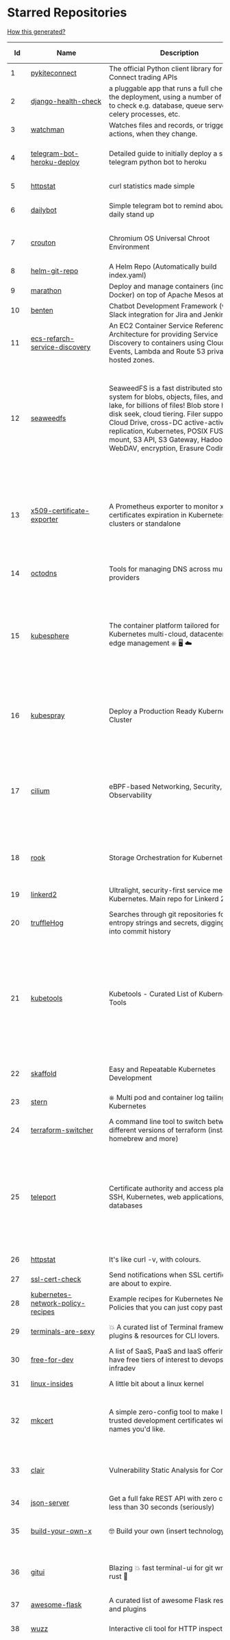 # Starred Repositories  

[How this generated?](../master/USAGE.md)  

| Id 			| Name			| Description | Star Counts | Topics/Tags   | Last Updated 	|  
| ----------- | ----------- 	| ----------- | ----------- | ----------- 	| -----------   |  
|1|[pykiteconnect](https://github.com/zerodha/pykiteconnect.git)|The official Python client library for the Kite Connect trading APIs|620||3-12-2021|  
|2|[django-health-check](https://github.com/KristianOellegaard/django-health-check.git)|a pluggable app that runs a full check on the deployment, using a number of plugins to check e.g. database, queue server, celery processes, etc.|740||9-12-2021|  
|3|[watchman](https://github.com/facebook/watchman.git)|Watches files and records, or triggers actions, when they change. |10528||11-12-2021|  
|4|[telegram-bot-heroku-deploy](https://github.com/AnshumanFauzdar/telegram-bot-heroku-deploy.git)|Detailed guide to initially deploy a simple telegram python bot to heroku|26|heroku-app, telegram-bot, telegram, deploy, hacktoberfest|7-10-2020|  
|5|[httpstat](https://github.com/reorx/httpstat.git)|curl statistics made simple|4983|curl, cli, python, http, visualization|24-12-2020|  
|6|[dailybot](https://github.com/sapumar/dailybot.git)|Simple telegram bot to remind about the daily stand up|8|bot, daily-standup, standup-meetings, standup, standupbot|15-11-2019|  
|7|[crouton](https://github.com/dnschneid/crouton.git)|Chromium OS Universal Chroot Environment|7931|chroot, shell, crouton, minecraft, ubuntu, debian, kali, linux, chromeos|8-9-2021|  
|8|[helm-git-repo](https://github.com/yks0000/helm-git-repo.git)|A Helm Repo (Automatically build index.yaml)|1||6-4-2021|  
|9|[marathon](https://github.com/mesosphere/marathon.git)|Deploy and manage containers (including Docker) on top of Apache Mesos at scale.|4034|dcos-orchestration-guild, dcos|27-7-2021|  
|10|[benten](https://github.com/intuit/benten.git)|Chatbot Development Framework (with Slack integration for Jira and Jenkins)|125||31-3-2021|  
|11|[ecs-refarch-service-discovery](https://github.com/awslabs/ecs-refarch-service-discovery.git)|An EC2 Container Service Reference Architecture for providing Service Discovery to containers using CloudWatch Events, Lambda and Route 53 private hosted zones. |437||25-7-2016|  
|12|[seaweedfs](https://github.com/chrislusf/seaweedfs.git)|SeaweedFS is a fast distributed storage system for blobs, objects, files, and data lake, for billions of files! Blob store has O(1) disk seek, cloud tiering. Filer supports Cloud Drive, cross-DC active-active replication, Kubernetes, POSIX FUSE mount, S3 API, S3 Gateway, Hadoop, WebDAV, encryption, Erasure Coding.|13329|distributed-storage, distributed-systems, s3, hdfs, fuse, distributed-file-system, hadoop-hdfs, posix, tiered-file-system, kubernetes, replication, object-storage, s3-storage, seaweedfs, erasure-coding, blob-storage, cloud-drive|10-12-2021|  
|13|[x509-certificate-exporter](https://github.com/enix/x509-certificate-exporter.git)|A Prometheus exporter to monitor x509 certificates expiration in Kubernetes clusters or standalone|147|prometheus-exporter, kubernetes, monitoring-tool, certificates, expiration-monitoring, dashboard, grafana-dashboard, certificates-focusing, alert|18-11-2021|  
|14|[octodns](https://github.com/octodns/octodns.git)|Tools for managing DNS across multiple providers|2083|dns, workflow, infrastructure-as-code|9-12-2021|  
|15|[kubesphere](https://github.com/kubesphere/kubesphere.git)|The container platform tailored for Kubernetes multi-cloud, datacenter, and edge management ⎈ 🖥 ☁️|8261|devops, container-management, k8s, cncf, cloud-native, servicemesh, kubesphere, kubernetes-platform-solution, kubernetes, jenkins, istio, observability, multi-cluster, hacktoberfest|6-12-2021|  
|16|[kubespray](https://github.com/kubernetes-sigs/kubespray.git)|Deploy a Production Ready Kubernetes Cluster|11562|kubernetes-cluster, ansible, kubernetes, high-availability, bare-metal, gce, aws, kubespray, k8s-sig-cluster-lifecycle, hacktoberfest|10-12-2021|  
|17|[cilium](https://github.com/cilium/cilium.git)|eBPF-based Networking, Security, and Observability|9938|containers, bpf, security, kubernetes, kubernetes-networking, cni, kernel, loadbalancing, monitoring, troubleshooting, xdp, ebpf, k8s, observability, networking|10-12-2021|  
|18|[rook](https://github.com/rook/rook.git)|Storage Orchestration for Kubernetes|9345|storage, kubernetes, ceph, storage-cluster, docker, cloud-native, etcd, cncf|10-12-2021|  
|19|[linkerd2](https://github.com/linkerd/linkerd2.git)|Ultralight, security-first service mesh for Kubernetes. Main repo for Linkerd 2.x.|7862|service-mesh, rust, golang, kubernetes, linkerd, cloud-native|11-12-2021|  
|20|[truffleHog](https://github.com/trufflesecurity/truffleHog.git)|Searches through git repositories for high entropy strings and secrets, digging deep into commit history|6216|entropy, secret, entropy-checks, regex, trufflehog|20-10-2021|  
|21|[kubetools](https://github.com/collabnix/kubetools.git)|Kubetools - Curated List of Kubernetes Tools|354|hacktoberfest, hacktoberfest2020, kubernetes, helm, helmpack, helmcharts, jenkins, iot, monitoring, monitoring-tool, prometheus, thanos, grafana, kubernetes-clusters, kubernetes-operational, kubernetes-resource, k8s-cluster, kubernetes-cli|4-12-2021|  
|22|[skaffold](https://github.com/GoogleContainerTools/skaffold.git)|Easy and Repeatable Kubernetes Development|12234|kubernetes, developer-tools, docker, containers|10-12-2021|  
|23|[stern](https://github.com/wercker/stern.git)|⎈ Multi pod and container log tailing for Kubernetes|5568|kubernetes, tail, devops, logging, debugging|5-7-2019|  
|24|[terraform-switcher](https://github.com/warrensbox/terraform-switcher.git)|A command line tool to switch between different versions of terraform  (install with homebrew and more)|786|terraform, go, golang|29-11-2021|  
|25|[teleport](https://github.com/gravitational/teleport.git)|Certificate authority and access plane for SSH, Kubernetes, web applications, and databases|10536|ssh, go, bastion, teleport-binaries, certificate, golang, cluster, teleport, firewall, security, jumpserver, rbac, audit, pam, kubernetes, kubernetes-access, firewalls, clusters, database-access, postgres|10-12-2021|  
|26|[httpstat](https://github.com/davecheney/httpstat.git)|It's like curl -v, with colours. |5860||10-10-2021|  
|27|[ssl-cert-check](https://github.com/Matty9191/ssl-cert-check.git)|Send notifications when SSL certificates are about to expire.|514||29-9-2021|  
|28|[kubernetes-network-policy-recipes](https://github.com/ahmetb/kubernetes-network-policy-recipes.git)|Example recipes for Kubernetes Network Policies that you can just copy paste|3667|kubernetes, networking, security|1-11-2021|  
|29|[terminals-are-sexy](https://github.com/k4m4/terminals-are-sexy.git)|💥 A curated list of Terminal frameworks, plugins & resources for CLI lovers.|10233|terminal, curated-list, awesome-lists, cli-lovers|13-12-2020|  
|30|[free-for-dev](https://github.com/ripienaar/free-for-dev.git)|A list of SaaS, PaaS and IaaS offerings that have free tiers of interest to devops and infradev|51426||10-12-2021|  
|31|[linux-insides](https://github.com/0xAX/linux-insides.git)|A little bit about a linux kernel|23950|linux-kernel, linux-insides, linux|14-8-2021|  
|32|[mkcert](https://github.com/FiloSottile/mkcert.git)|A simple zero-config tool to make locally trusted development certificates with any names you'd like.|32940|https, tls, certificates, local-development, localhost, root-ca, macos, linux, windows, ios, firefox, chrome|13-2-2021|  
|33|[clair](https://github.com/quay/clair.git)|Vulnerability Static Analysis for Containers|8340|containers, static-analysis, go, kubernetes, docker, oci, oci-image, vulnerabilities, clair|9-12-2021|  
|34|[json-server](https://github.com/typicode/json-server.git)|Get a full fake REST API with zero coding in less than 30 seconds (seriously)|58389||9-11-2021|  
|35|[build-your-own-x](https://github.com/danistefanovic/build-your-own-x.git)|🤓 Build your own (insert technology here)|125073|programming, tutorials, tutorial-code, tutorial-exercises, free|30-11-2021|  
|36|[gitui](https://github.com/extrawurst/gitui.git)|Blazing 💥 fast terminal-ui for git written in rust 🦀|6721|rust, tui, terminal, git, command-line-tool, command-line-interface, async, hacktoberfest, bash|10-12-2021|  
|37|[awesome-flask](https://github.com/humiaozuzu/awesome-flask.git)|A curated list of awesome Flask resources and plugins|10280|flask, flask-resources, awesome|17-9-2019|  
|38|[wuzz](https://github.com/asciimoo/wuzz.git)|Interactive cli tool for HTTP inspection|9839|curl, golang, cli, http, inspector, http-inspection, go|22-1-2021|  
|39|[interviews](https://github.com/kdn251/interviews.git)|Everything you need to know to get the job.|54808|java, interview, interview-questions, interview-practice, interview-preparation, interview-prep, algorithm, algorithm-challenges, algorithms, algorithm-competitions, technical-coding-interview, leetcode, leetcode-solutions, leetcode-java, coding-interviews, coding-interview, coding-challenge, coding-challenges, leetcode-questions, interviews|6-6-2020|  
|40|[httpie](https://github.com/httpie/httpie.git)|As easy as /aitch-tee-tee-pie/ 🥧 Modern, user-friendly command-line HTTP client for the API era. JSON support, colors, sessions, downloads, plugins & more. https://twitter.com/httpie|52979|http, cli, client, terminal, web, json, development, rest, debugging, python, usability, httpie, developer-tools, http-client, curl, devops, api, api-client, rest-api, api-testing|9-12-2021|  
|41|[hugo](https://github.com/gohugoio/hugo.git)|The world’s fastest framework for building websites.|55762|go, hugo, static-site-generator, blog-engine, cms, content-management-system, documentation-tool, hacktoberfest|11-12-2021|  
|42|[tech-interview-handbook](https://github.com/yangshun/tech-interview-handbook.git)|💯 Curated interview preparation materials for busy engineers|62161|interview-questions, coding-interviews, interview-practice, interview-preparation, algorithm, algorithms, hacktoberfest|3-12-2021|  
|43|[k9s](https://github.com/derailed/k9s.git)|🐶 Kubernetes CLI To Manage Your Clusters In Style!|14476|k9s, kubernetes, kubernetes-cli, kubernetes-clusters, k8s, k8s-cluster, go, golang|3-12-2021|  
|44|[mergestat](https://github.com/mergestat/mergestat.git)|Query git repositories with SQL. Generate reports, perform status checks, analyze codebases. 🔍 📊|2703|git, sql, sqlite, golang, go, cli, command-line||  
|45|[sealed-secrets](https://github.com/bitnami-labs/sealed-secrets.git)|A Kubernetes controller and tool for one-way encrypted Secrets|4164|kubernetes, kubernetes-secrets, devops-workflow, encrypt-secrets, gitops|25-11-2021|  
|46|[go-fuzz](https://github.com/dvyukov/go-fuzz.git)|Randomized testing for Go|4215|fuzzing, testing, go|14-9-2021|  
|47|[Reloader](https://github.com/stakater/Reloader.git)|A Kubernetes controller to watch changes in ConfigMap and Secrets and do rolling upgrades on Pods with their associated Deployment, StatefulSet, DaemonSet and DeploymentConfig – [✩Star] if you're using it!|2900|kubernetes, openshift, configmap, secrets, pods, deployments, daemonset, statefulsets, k8s, watch-changes, deploymentconfigs|8-11-2021|  
|48|[watchdog](https://github.com/gorakhargosh/watchdog.git)|Python library and shell utilities to monitor filesystem events.|5055||11-12-2021|  
|49|[diagrams](https://github.com/mingrammer/diagrams.git)|:art: Diagram as Code for prototyping cloud system architectures|15693|diagram, diagram-as-code, architecture, graphviz|21-8-2021|  
|50|[docker_practice](https://github.com/yeasy/docker_practice.git)|Learn and understand Docker technologies, with real DevOps practice!|19727|docker, book, cloud-computing, container, kubernetes, swarm, mesos, spark, devops, linux|1-12-2021|  
|51|[aws-eks-best-practices](https://github.com/aws/aws-eks-best-practices.git)|A best practices guide for day 2 operations, including operational excellence, security, reliability, performance efficiency, and cost optimization.|736||2-12-2021|  
|52|[echarts](https://github.com/apache/echarts.git)|Apache ECharts is a powerful, interactive charting and data visualization library for browser|49047|echarts, data-visualization, charts, charting-library, visualization, apache, data-viz, canvas, svg|9-12-2021|  
|53|[dive](https://github.com/wagoodman/dive.git)|A tool for exploring each layer in a docker image|28856|docker, docker-image, inspector, explorer, cli, tui|2-7-2021|  
|54|[miniserve](https://github.com/svenstaro/miniserve.git)|🌟 For when you really just want to serve some files over HTTP right now!|2857|serve, http-server, server, static-files, cli, command-line, command-line-tool|11-12-2021|  
|55|[awesome-cheatsheets](https://github.com/LeCoupa/awesome-cheatsheets.git)|👩‍💻👨‍💻 Awesome cheatsheets for popular programming languages, frameworks and development tools. They include everything you should know in one single file.|25915|cheatsheets, javascript, bash, nodejs, cheatsheet, database, language, frontend, backend, feathersjs, redis, vuejs, vim, django, programming-language, xcode, php, docker, kubernetes, sailsjs|9-12-2021|  
|56|[helmfile](https://github.com/roboll/helmfile.git)|Deploy Kubernetes Helm Charts|3570|kubernetes, helm, chart|4-11-2021|  
|57|[markdown-here](https://github.com/adam-p/markdown-here.git)|Google Chrome, Firefox, and Thunderbird extension that lets you write email in Markdown and render it before sending.|53801||30-9-2018|  
|58|[yq](https://github.com/mikefarah/yq.git)|yq is a portable command-line YAML processor|4703|yaml-processor, yaml, cli, golang, splat, devops-tools, portable|10-12-2021|  
|59|[celery](https://github.com/celery/celery.git)|Distributed Task Queue (development branch)|18353|python, task-manager, task-scheduler, task-runner, queue-workers, queued-jobs, queue-tasks, amqp, redis, sqs, sqs-queue, python3, python-library|10-12-2021|  
|60|[free-programming-books](https://github.com/EbookFoundation/free-programming-books.git)|:books: Freely available programming books|215139|education, books, list, resource, hacktoberfest|8-12-2021|  
|61|[opengrok](https://github.com/oracle/opengrok.git)|OpenGrok is a fast and usable source code search and cross reference engine, written in Java|3450|opengrok, java, source, code, search, engine|10-12-2021|  
|62|[vizceral](https://github.com/Netflix/vizceral.git)|WebGL visualization for displaying animated traffic graphs|3870|graph, traffic, visualization, webgl, monitoring|20-7-2019|  
|63|[kubeflow](https://github.com/kubeflow/kubeflow.git)|Machine Learning Toolkit for Kubernetes|11012|ml, kubernetes, minikube, tensorflow, notebook, google-kubernetes-engine, jupyter, machine-learning, kubeflow|8-12-2021|  
|64|[grex](https://github.com/pemistahl/grex.git)|A command-line tool and library for generating regular expressions from user-provided test cases|4820|command-line-tool, tool, regex, regexp, regex-pattern, regular-expression, regular-expressions, rust, cli, rust-cli, terminal, rust-library, rust-crate|15-9-2021|  
|65|[minio](https://github.com/minio/minio.git)|High Performance, Kubernetes Native Object Storage|30621|go, storage, cloud, s3, objectstorage, cloudstorage, amazon-s3, cloudnative|11-12-2021|  
|66|[containerd](https://github.com/containerd/containerd.git)|An open and reliable container runtime|9916|containerd, oci, containers, docker, cncf, cri, kubernetes, hacktoberfest|10-12-2021|  
|67|[the-book-of-secret-knowledge](https://github.com/trimstray/the-book-of-secret-knowledge.git)|A collection of inspiring lists, manuals, cheatsheets, blogs, hacks, one-liners, cli/web tools and more.|55116|awesome, awesome-list, lists, manuals, resources, howtos, hacks, search-engines, one-liners, cheatsheets, guidelines, sysops, devops, pentesters, security-researchers, linux, bsd, security, hacking|18-8-2021|  
|68|[vscode](https://github.com/microsoft/vscode.git)|Visual Studio Code|125141|editor, electron, visual-studio-code, typescript, microsoft|11-12-2021|  
|69|[computer-science](https://github.com/ossu/computer-science.git)|:mortar_board: Path to a free self-taught education in Computer Science!|102834|computer-science, awesome-list, courses, curriculum|10-12-2021|  
|70|[cost-model](https://github.com/kubecost/cost-model.git)|Cross-cloud cost allocation models for Kubernetes workloads|1642|kubernetes, kubecost|9-12-2021|  
|71|[portainer](https://github.com/portainer/portainer.git)|Making Docker and Kubernetes management easy.|20388|docker, docker-swarm, ui, docker-deployment, docker-compose, docker-container, docker-image, portainer, docker-ui, dockerfile, moby, hacktoberfest, kubernetes|9-12-2021|  
|72|[kops](https://github.com/kubernetes/kops.git)|Kubernetes Operations (kops) - Production Grade K8s Installation, Upgrades, and Management|13580||11-12-2021|  
|73|[ingress-nginx](https://github.com/kubernetes/ingress-nginx.git)|NGINX Ingress Controller for Kubernetes|11684|ingress-controller, kubernetes, nginx|7-12-2021|  
|74|[fucking-algorithm](https://github.com/labuladong/fucking-algorithm.git)|刷算法全靠套路，认准 labuladong 就够了！English version supported! Crack LeetCode, not only how, but also why. |99445|leetcode, algorithms, interview-questions, data-structures, kmp, dynamic-programming, computer-science, dynamic-programming-algorithm|10-12-2021|  
|75|[recommenders](https://github.com/microsoft/recommenders.git)|Best Practices on Recommendation Systems|11783||23-9-2021|  
|76|[cdk8s](https://github.com/cdk8s-team/cdk8s.git)|Define Kubernetes native apps and abstractions using object-oriented programming|2684||11-12-2021|  
|77|[awesome-sanic](https://github.com/mekicha/awesome-sanic.git)|A curated list of awesome Sanic resources and extensions|512||2-11-2021|  
|78|[awesome-readme](https://github.com/matiassingers/awesome-readme.git)|A curated list of awesome READMEs|10865|awesome-list, awesome, list, readme|11-12-2021|  
|79|[awesome-microservices](https://github.com/mfornos/awesome-microservices.git)|A curated list of Microservice Architecture related principles and technologies.|10627|awesome, microservices, microservices-architecture, cloud-native, cloud-computing|20-8-2021|  
|80|[htop](https://github.com/htop-dev/htop.git)|htop - an interactive process viewer|3055|process, viewer, console, terminal, linux, macos, bsd, c, hacktoberfest||  
|81|[developer-roadmap](https://github.com/kamranahmedse/developer-roadmap.git)|Roadmap to becoming a developer in 2021|180082|computer-science, roadmap, developer-roadmap, frontend-roadmap, devops-roadmap, backend-roadmap, study-plan, engineering, react-roadmap, angular-roadmap, python-roadmap, go-roadmap, java-roadmap, dba-roadmap|11-12-2021|  
|82|[professional-services](https://github.com/GoogleCloudPlatform/professional-services.git)|Common solutions and tools developed by Google Cloud's Professional Services team|1916|google-cloud-platform, google-cloud-dataflow, google-cloud-ml, google-cloud-compute, gke, bigquery, solutions, tools, examples|22-11-2021|  
|83|[awesome-go](https://github.com/avelino/awesome-go.git)|A curated list of awesome Go frameworks, libraries and software|72018|golang, golang-library, go, awesome, awesome-list, hacktoberfest|11-12-2021|  
|84|[terraformer](https://github.com/GoogleCloudPlatform/terraformer.git)|CLI tool to generate terraform files from existing infrastructure (reverse Terraform). Infrastructure to Code|6266|cloud, terraform, terraform-configurations, gcp, google-cloud, hcl, golang, infrastructure-as-code, aws, kubernetes|4-12-2021|  
|85|[dokku](https://github.com/dokku/dokku.git)|A docker-powered PaaS that helps you build and manage the lifecycle of applications|22136|dokku, paas, heroku, docker, kubernetes, nomad, containers, buildpack, devops|21-11-2021|  
|86|[service-fabric](https://github.com/microsoft/service-fabric.git)|Service Fabric is a distributed systems platform for packaging, deploying, and managing stateless and stateful distributed applications and containers at large scale.|2874|cloud-native, containers, orchestration, distributed-systems, cloud-computing, microservices||  
|87|[ImHex](https://github.com/WerWolv/ImHex.git)|🔍 A Hex Editor for Reverse Engineers, Programmers and people who value their retinas when working at 3 AM.|11500|hex-editor, reverse-engineering, ips, ips32, pattern-highlighting, dear-imgui, disassembler, analyzer, mathematical-evaluator, pattern-language, dark-mode, nodes, data-processor, hacktoberfest||  
|88|[Notepads](https://github.com/JasonStein/Notepads.git)|A modern, lightweight text editor with a minimalist design.|5549|fluent, notepad, texteditor, uwp, markdown, diff-viewer, windows, app||  
|89|[mdBook](https://github.com/rust-lang/mdBook.git)|Create book from markdown files. Like Gitbook but implemented in Rust|8150||10-12-2021|  
|90|[learnopencv](https://github.com/spmallick/learnopencv.git)|Learn OpenCV  : C++ and Python Examples|15337|computer-vision, machine-learning, ai, deep-learning, deep-neural-networks, deeplearning, computervision, opencv, opencv-python, opencv-library, opencv3, opencv-cpp, opencv-tutorial||  
|91|[Depix](https://github.com/beurtschipper/Depix.git)|Recovers passwords from pixelized screenshots|20902|||  
|92|[gotty](https://github.com/sorenisanerd/gotty.git)|Share your terminal as a web application|1459|||  
|93|[ultimate-go](https://github.com/hoanhan101/ultimate-go.git)|The Ultimate Go Study Guide|14655|golang, computer-systems, programming, ebook, study-guide||  
|94|[Gooey](https://github.com/chriskiehl/Gooey.git)|Turn (almost) any Python command line program into a full GUI application with one line|15143|||  
|95|[awesome-sysadmin](https://github.com/awesome-foss/awesome-sysadmin.git)|A curated list of amazingly awesome open source sysadmin resources.|12542|awesome, awesome-list, sysadmin, list||  
|96|[kubescape](https://github.com/armosec/kubescape.git)|Kubescape is the first open-source tool for testing if Kubernetes is deployed securely according to multiple frameworks: regulatory, customized company policies and DevSecOps best practices, such as the  NSA-CISA and the MITRE ATT&CK®.|4649|kubernetes, security, nsa, hacktoberfest|21-11-2021|  
|97|[katib](https://github.com/kubeflow/katib.git)|Repository for hyperparameter tuning|1112||10-12-2021|  
|98|[checkov](https://github.com/bridgecrewio/checkov.git)|Prevent cloud misconfigurations during build-time for Terraform, Cloudformation, Kubernetes, Serverless framework and other infrastructure-as-code-languages with Checkov by Bridgecrew.|3533|terraform, static-analysis, aws, gcp, azure, aws-security, azure-security, gcp-security, cloudformation, scans, compliance, kubernetes, kubernetes-security, devsecops, helm-charts, policy-as-code, infrastructure-as-code, devops, terraform-security, hacktoberfest|11-12-2021|  
|99|[nginx-admins-handbook](https://github.com/trimstray/nginx-admins-handbook.git)|How to improve NGINX performance, security, and other important things.|12453|nginx, nginx-proxy, nginx-configuration, security, performance, http, https, ssllabs, notes, cheatsheet, reference, handbook, best-practices, hacks, snippets, tengine, openresty||  
|100|[bokeh](https://github.com/bokeh/bokeh.git)|Interactive Data Visualization in the browser, from  Python|15807|bokeh, python, interactive-plots, javascript, visualization, plotting, plots, data-visualisation, notebooks, jupyter, visualisation, numfocus||  
|101|[schedule](https://github.com/dbader/schedule.git)|Python job scheduling for humans.|9254||26-6-2021|  
|102|[awesome](https://github.com/sindresorhus/awesome.git)|😎 Awesome lists about all kinds of interesting topics|179539|awesome, awesome-list, unicorns, lists, resources|26-11-2021|  
|103|[public-apis](https://github.com/public-apis/public-apis.git)|A collective list of free APIs|171136|api, public-apis, free, apis, list, development, software, public, resources, dataset, open-source|11-12-2021|  
|104|[github1s](https://github.com/conwnet/github1s.git)|One second to read GitHub code with VS Code.|20432|hacktoberfest||  
|105|[rancher](https://github.com/rancher/rancher.git)|Complete container management platform|18139|rancher, docker, kubernetes, orchestration, cattle, containers|10-12-2021|  
|106|[awesome-algorithms](https://github.com/tayllan/awesome-algorithms.git)|A curated list of awesome places to learn and/or practice algorithms.|10536||7-7-2021|  
|107|[mycli](https://github.com/dbcli/mycli.git)|A Terminal Client for MySQL with AutoCompletion and Syntax Highlighting.|10043|database, python, syntax-highlighting, mysql, mycli, auto-completion||  
|108|[realworld](https://github.com/gothinkster/realworld.git)|"The mother of all demo apps" — Exemplary fullstack Medium.com clone powered by React, Angular, Node, Django, and many more 🏅|62518|hacktoberfest|2-12-2021|  
|109|[graphene-django](https://github.com/graphql-python/graphene-django.git)|Integrate GraphQL into your Django project.|3731|graphene, django, python, graphql|10-12-2021|  
|110|[localstack](https://github.com/localstack/localstack.git)|💻  A fully functional local AWS cloud stack. Develop and test your cloud & Serverless apps offline!|37626|aws, localstack, testing, continuous-integration, developer-tools, python|10-12-2021|  
|111|[awesome-docker](https://github.com/veggiemonk/awesome-docker.git)|:whale: A curated list of Docker resources and projects|20836|docker, awesome, awesome-list, container, tools, dockerfile, list, moby, docker-container, docker-image, docker-environment, docker-deployment, docker-swarm, docker-api, docker-monitoring, docker-machine, docker-security, docker-registry|23-11-2021|  
|112|[protobuf](https://github.com/protocolbuffers/protobuf.git)|Protocol Buffers - Google's data interchange format|52204|protobuf, protocol-buffers, protocol-compiler, protobuf-runtime, protoc, serialization, marshalling, rpc|8-12-2021|  
|113|[alpha_vantage](https://github.com/RomelTorres/alpha_vantage.git)|A python wrapper for Alpha Vantage API for financial data.|3553|alpha-vantage, pandas, financial-data, python, stock, alphavantage, json, finance, api-wrapper, cryptocurrency, bitcoin|14-6-2021|  
|114|[awesome-machine-learning](https://github.com/josephmisiti/awesome-machine-learning.git)|A curated list of awesome Machine Learning frameworks, libraries and software.|52081||7-12-2021|  
|115|[wtf](https://github.com/wtfutil/wtf.git)|The personal information dashboard for your terminal|12953|golang, dashboard, terminal, tui, cui, go, devops, wtf, wtfutil, hacktoberfest||  
|116|[goaccess](https://github.com/allinurl/goaccess.git)|GoAccess is a real-time web log analyzer and interactive viewer that runs in a terminal in *nix systems or through your browser.|14075|goaccess, c, real-time, data-analysis, analytics, nginx, apache, webserver, web-analytics, monitoring, dashboard, command-line, gdpr, privacy, cli, tui, google-analytics, ncurses, terminal||  
|117|[gods](https://github.com/emirpasic/gods.git)|GoDS (Go Data Structures). Containers (Sets, Lists, Stacks, Maps, Trees), Sets (HashSet, TreeSet, LinkedHashSet), Lists (ArrayList, SinglyLinkedList, DoublyLinkedList), Stacks (LinkedListStack, ArrayStack), Maps (HashMap, TreeMap, HashBidiMap, TreeBidiMap, LinkedHashMap), Trees (RedBlackTree, AVLTree, BTree, BinaryHeap), Comparators, Iterators, Enumerables, Sort, JSON|10854|go, golang, data-structure, map, tree, set, list, stack, iterator, enumerable, sort, avl-tree, red-black-tree, b-tree, binary-heap|18-11-2020|  
|118|[loguru](https://github.com/Delgan/loguru.git)|Python logging made (stupidly) simple|10464|python, logging, logger, log|9-9-2021|  
|119|[atom](https://github.com/atom/atom.git)|:atom: The hackable text editor|56447|atom, editor, javascript, electron, windows, linux, macos|3-12-2021|  
|120|[compose](https://github.com/docker/compose.git)|Define and run multi-container applications with Docker|24391|docker, docker-compose, orchestration, go, golang|10-12-2021|  
|121|[gitignore](https://github.com/github/gitignore.git)|A collection of useful .gitignore templates|127137|gitignore, git|11-12-2021|  
|122|[faas](https://github.com/openfaas/faas.git)|OpenFaaS - Serverless Functions Made Simple|20787|functions-as-a-service, functions, lambda, serverless, prometheus, kubernetes, k8s, serverless-functions, paas, gitops, faas, docker, golang, nodejs|8-12-2021|  
|123|[packer](https://github.com/hashicorp/packer.git)|Packer is a tool for creating identical machine images for multiple platforms from a single source configuration.|13341||9-12-2021|  
|124|[youtube-dl](https://github.com/ytdl-org/youtube-dl.git)|Command-line program to download videos from YouTube.com and other video sites|103102||1-7-2021|  
|125|[labs](https://github.com/docker/labs.git)|This is a collection of tutorials for learning how to use Docker with various tools. Contributions welcome.|10432|docker-tutorial, lab, swarm, docker, docker-compose, swarm-mode, orchestration, windows, dotnet, java, security, containers|15-10-2020|  
|126|[roadmap](https://github.com/github/roadmap.git)|GitHub public roadmap|5856|roadmap, github, github-enterprise|25-10-2021|  
|127|[system-design-primer](https://github.com/donnemartin/system-design-primer.git)|Learn how to design large-scale systems. Prep for the system design interview.  Includes Anki flashcards.|153941|programming, development, design, design-system, system, design-patterns, web, web-application, webapp, python, interview, interview-questions, interview-practice|17-11-2021|  
|128|[echo](https://github.com/labstack/echo.git)|High performance, minimalist Go web framework|21245|go, echo, web, middleware, microservice, websocket, ssl, letsencrypt, micro-framework, https, http2, web-framework, labstack-echo|7-12-2021|  
|129|[coreutils](https://github.com/uutils/coreutils.git)|Cross-platform Rust rewrite of the GNU coreutils|9560|rust, coreutils, gnu-coreutils, busybox, cross-platform, command-line-tool|26-11-2021|  
|130|[shellcheck](https://github.com/koalaman/shellcheck.git)|ShellCheck, a static analysis tool for shell scripts|27131|haskell, shell, static-analysis, bash, linter, developer-tools|5-12-2021|  
|131|[awesome-selfhosted](https://github.com/awesome-selfhosted/awesome-selfhosted.git)|A list of Free Software network services and web applications which can be hosted on your own servers|70422|selfhosted, awesome, awesome-list, privacy, hosting, cloud, self-hosted|10-12-2021|  
|132|[papers-we-love](https://github.com/papers-we-love/papers-we-love.git)|Papers from the computer science community to read and discuss.|50706|computer-science, read-papers, meetup, papers, programming, theory, awesome|26-11-2021|  
|133|[typer](https://github.com/tiangolo/typer.git)|Typer, build great CLIs. Easy to code. Based on Python type hints.|6712|cli, click, python3, typehints, terminal, shell, python, typer|30-8-2021|  
|134|[docker-cheat-sheet](https://github.com/wsargent/docker-cheat-sheet.git)|Docker Cheat Sheet|20491|docker, cheet-sheet|31-10-2021|  
|135|[prometheus](https://github.com/prometheus/prometheus.git)|The Prometheus monitoring system and time series database.|40004|monitoring, metrics, alerting, graphing, time-series, prometheus, hacktoberfest|10-12-2021|  
|136|[swagger-ui](https://github.com/swagger-api/swagger-ui.git)|Swagger UI is a collection of HTML, JavaScript, and CSS assets that dynamically generate beautiful documentation from a Swagger-compliant API.|21247|swagger, swagger-ui, swagger-api, swagger-js, rest, rest-api, openapi-specification, oas, openapi, openapi3, hacktoberfest|10-12-2021|  
|137|[charts](https://github.com/helm/charts.git)|⚠️(OBSOLETE) Curated applications for Kubernetes|15318||24-5-2021|  
|138|[driftctl](https://github.com/snyk/driftctl.git)|Detect, track and alert on infrastructure drift|1675||10-12-2021|  
|139|[terraform-cdk](https://github.com/hashicorp/terraform-cdk.git)|Define infrastructure resources using programming constructs and provision them using HashiCorp Terraform|2997||10-12-2021|  
|140|[kubernetes-external-secrets](https://github.com/external-secrets/kubernetes-external-secrets.git)|Integrate external secret management systems with Kubernetes|2395||9-12-2021|  
|141|[k2tf](https://github.com/sl1pm4t/k2tf.git)|Kubernetes YAML to Terraform HCL converter|641||25-10-2021|  
|142|[gcsfuse](https://github.com/GoogleCloudPlatform/gcsfuse.git)|A user-space file system for interacting with Google Cloud Storage|1374||9-12-2021|  
|143|[nativefier](https://github.com/nativefier/nativefier.git)|Make any web page a desktop application|29243||7-12-2021|  
|144|[pipenv](https://github.com/pypa/pipenv.git)| Python Development Workflow for Humans.|22518||25-11-2021|  
|145|[strimzi-kafka-operator](https://github.com/strimzi/strimzi-kafka-operator.git)|Apache Kafka running on Kubernetes|2819||11-12-2021|  
|146|[envoy](https://github.com/envoyproxy/envoy.git)|Cloud-native high-performance edge/middle/service proxy|18513||11-12-2021|  
|147|[runc](https://github.com/opencontainers/runc.git)|CLI tool for spawning and running containers according to the OCI specification|8705|containers, docker, oci|9-12-2021|  
|148|[learn-regex](https://github.com/ziishaned/learn-regex.git)|Learn regex the easy way|39773||19-10-2021|  
|149|[what-happens-when](https://github.com/alex/what-happens-when.git)|An attempt to answer the age old interview question "What happens when you type google.com into your browser and press enter?"|31495||7-4-2021|  
|150|[outrun](https://github.com/Overv/outrun.git)|Execute a local command using the processing power of another Linux machine.|2995||22-3-2021|  
|151|[auto](https://github.com/intuit/auto.git)|Generate releases based on semantic version labels on pull requests.|1462||10-12-2021|  
|152|[scalene](https://github.com/plasma-umass/scalene.git)|Scalene: a high-performance, high-precision CPU, GPU, and memory profiler for Python|4788|||  
|153|[google-cloud-python](https://github.com/googleapis/google-cloud-python.git)|Google Cloud Client Library for Python|3751||7-12-2021|  
|154|[mypy](https://github.com/python/mypy.git)|Optional static typing for Python|11966|||  
|155|[metallb](https://github.com/metallb/metallb.git)|A network load-balancer implementation for Kubernetes using standard routing protocols|4291||11-12-2021|  
|156|[frp](https://github.com/fatedier/frp.git)|A fast reverse proxy to help you expose a local server behind a NAT or firewall to the internet.|51562|proxy, reverse-proxy, tunnel, nat, go, firewall, frp, expose, http-proxy|8-12-2021|  
|157|[monkey](https://github.com/bouk/monkey.git)|Monkey patching in Go|2690||9-12-2019|  
|158|[geeksforgeeks.pdf](https://github.com/dufferzafar/geeksforgeeks.pdf.git)|Topic wise PDFs of Geeks for Geeks articles. (Last updated in October 2018)|486|||  
|159|[behave](https://github.com/behave/behave.git)|BDD, Python style.|2485||20-9-2021|  
|160|[shiv](https://github.com/linkedin/shiv.git)|shiv is a command line utility for building fully self contained Python zipapps as outlined in PEP 441, but with all their dependencies included.|1281||18-11-2021|  
|161|[k3s](https://github.com/k3s-io/k3s.git)|Lightweight Kubernetes|18588||9-12-2021|  
|162|[kubernetes-handbook](https://github.com/rootsongjc/kubernetes-handbook.git)|Kubernetes中文指南/云原生应用架构实践手册 -  https://jimmysong.io/kubernetes-handbook|9388||3-12-2021|  
|163|[gping](https://github.com/orf/gping.git)|Ping, but with a graph|5624||4-11-2021|  
|164|[arrow](https://github.com/arrow-py/arrow.git)|Better dates & times for Python|7681||23-11-2021|  
|165|[spinner](https://github.com/briandowns/spinner.git)|Go (golang) package with 80 configurable terminal spinner/progress indicators.|1624||6-12-2021|  
|166|[elasticsearch](https://github.com/elastic/elasticsearch.git)|Free and Open, Distributed, RESTful Search Engine|57608|elasticsearch, java, search-engine|10-12-2021|  
|167|[awesome-courses](https://github.com/prakhar1989/awesome-courses.git)|:books: List of awesome university courses for learning Computer Science!|38664|computer-science, courses, awesome-list, awesome|2-12-2020|  
|168|[consul](https://github.com/hashicorp/consul.git)|Consul is a distributed, highly available, and data center aware solution to connect and configure applications across dynamic, distributed infrastructure.|23674|consul, service-mesh, service-discovery, kubernetes, vault|11-12-2021|  
|169|[etcd](https://github.com/etcd-io/etcd.git)|Distributed reliable key-value store for the most critical data of a distributed system|38157|etcd, raft, distributed-systems, kubernetes, go, database, key-value, consensus, distributed-database|3-12-2021|  
|170|[lazydocker](https://github.com/jesseduffield/lazydocker.git)|The lazier way to manage everything docker|20622||3-12-2021|  
|171|[bitcoin](https://github.com/bitcoin/bitcoin.git)|Bitcoin Core integration/staging tree|60012|bitcoin, c-plus-plus, p2p, cryptocurrency, cryptography|11-12-2021|  
|172|[ksonnet](https://github.com/ksonnet/ksonnet.git)|A CLI-supported framework that streamlines writing and deployment of Kubernetes configurations to multiple clusters.|1150||5-2-2019|  
|173|[request](https://github.com/request/request.git)|🏊🏾 Simplified HTTP request client.|25379||11-2-2020|  
|174|[github-cheat-sheet](https://github.com/tiimgreen/github-cheat-sheet.git)|A list of cool features of Git and GitHub.|33567|awesome, awesome-list, list, github, git|6-10-2020|  
|175|[styleguide](https://github.com/google/styleguide.git)|Style guides for Google-originated open-source projects|29319|cpplint, styleguide, style-guide|7-12-2021|  
|176|[duf](https://github.com/muesli/duf.git)|Disk Usage/Free Utility - a better 'df' alternative|7222|hacktoberfest, disk-space, disk-usage, df, linux, macos, freebsd, openbsd, windows, user-friendly|25-10-2021|  
|177|[backstage](https://github.com/backstage/backstage.git)|Backstage is an open platform for building developer portals|14207|infrastructure, dx, developer-experience, developer-portal, service-catalog, microservices, cncf, backstage, hacktoberfest|10-12-2021|  
|178|[fastapi](https://github.com/tiangolo/fastapi.git)|FastAPI framework, high performance, easy to learn, fast to code, ready for production|39248|python, json, swagger-ui, redoc, starlette, openapi, api, openapi3, framework, async, asyncio, uvicorn, python3, python-types, pydantic, json-schema, fastapi, swagger, rest, web|9-12-2021|  
|179|[gin](https://github.com/gin-gonic/gin.git)|Gin is a HTTP web framework written in Go (Golang). It features a Martini-like API with much better performance -- up to 40 times faster. If you need smashing performance, get yourself some Gin.|53760|server, middleware, framework, go, router, performance, gin|11-12-2021|  
|180|[semgrep](https://github.com/returntocorp/semgrep.git)|Lightweight static analysis for many languages. Find bug variants with patterns that look like source code.|5643|static-analysis, static-code-analysis, java, go, sast, semgrep, r2c, c, python, ruby, javascript, typescript|11-12-2021|  
|181|[brackets](https://github.com/adobe/brackets.git)|An open source code editor for the web, written in JavaScript, HTML and CSS.|33731||18-3-2021|  
|182|[the-art-of-command-line](https://github.com/jlevy/the-art-of-command-line.git)|Master the command line, in one page|100301|bash, unix, documentation, linux, macos, windows|7-9-2020|  
|183|[awesome-kubernetes](https://github.com/ramitsurana/awesome-kubernetes.git)|A curated list for awesome kubernetes sources :ship::tada:|12299|kubernetes, minikube, meetup, resource, kubernetes-sources, google-cloud, kubernetes-cluster, deploy-kubernetes, aws, enterprise-kubernetes-products, monitoring-kubernetes, azure, schedule, google-kubernetes, docker, cloud-providers, books, machine-learning|9-12-2021|  
|184|[awesome-scalability](https://github.com/binhnguyennus/awesome-scalability.git)|The Patterns of Scalable, Reliable, and Performant Large-Scale Systems|36630|system-design, backend, scalability, interview, architecture, devops, design-patterns, interview-questions, awesome-list, big-data, awesome, resources, lists, web-development, programming, system, interview-practice, computer-science, distributed-systems, machine-learning|28-11-2021|  
|185|[git-standup](https://github.com/kamranahmedse/git-standup.git)|Recall what you did on the last working day. Psst! or be nosy and find what someone else in your team did ;-)|7041|standup, git-standup, agile, meeting, git, git-addons, git-|30-9-2021|  
|186|[trivy](https://github.com/aquasecurity/trivy.git)|Scanner for vulnerabilities in container images, file systems, and Git repositories, as well as for configuration issues|9473|security, security-tools, docker, containers, vulnerability-scanners, vulnerability-detection, vulnerability, golang, go, kubernetes, hacktoberfest, devsecops, misconfiguration, infrastructure-as-code, iac|8-12-2021|  
|187|[moto](https://github.com/spulec/moto.git)|A library that allows you to easily mock out tests based on AWS infrastructure.|5413|boto, aws, ec2, s3|10-12-2021|  
|188|[cli53](https://github.com/barnybug/cli53.git)|Command line tool for Amazon Route 53|1731||17-1-2021|  
|189|[kaniko](https://github.com/GoogleContainerTools/kaniko.git)|Build Container Images In Kubernetes|9435|containers, docker, developer-tools, kubernetes|2-12-2021|  
|190|[http-api-design](https://github.com/interagent/http-api-design.git)|HTTP API design guide extracted from work on the Heroku Platform API|13520||18-11-2021|  
|191|[serverless](https://github.com/serverless/serverless.git)|⚡ Serverless Framework – Build web, mobile and IoT applications with serverless architectures using AWS Lambda, Azure Functions, Google CloudFunctions & more! – |41509|serverless, serverless-framework, serverless-architectures, aws-lambda, google-cloud-functions, azure-functions, aws, microservice, aws-dynamodb|10-12-2021|  
|192|[google-api-python-client](https://github.com/googleapis/google-api-python-client.git)|🐍 The official Python client library for Google's discovery based APIs.|5266||8-12-2021|  
|193|[nuclei](https://github.com/projectdiscovery/nuclei.git)|Fast and customizable vulnerability scanner based on simple YAML based DSL.|6137|cve-scanner, subdomain-takeover, nuclei-engine, vulnerability-detection, vulnerability-assessment, vulnerability-scanner, security|10-12-2021|  
|194|[wrk2](https://github.com/giltene/wrk2.git)|A constant throughput, correct latency recording variant of wrk|3276||24-9-2019|  
|195|[dashboard](https://github.com/kubernetes/dashboard.git)|General-purpose web UI for Kubernetes clusters|10523||8-12-2021|  
|196|[gitops-engine](https://github.com/argoproj/gitops-engine.git)|Democratizing GitOps|1241|gitops, kubernetes, continuous-deployment|23-11-2021|  
|197|[perf-tools](https://github.com/brendangregg/perf-tools.git)|Performance analysis tools based on Linux perf_events (aka perf) and ftrace|7955||14-1-2020|  
|198|[pace](https://github.com/CodeByZach/pace.git)|Automatically add a progress bar to your site.|15367|pace, progress-bar, pace-js, loading-bar, loading-indicator, loading-animation|28-7-2021|  
|199|[logrus](https://github.com/sirupsen/logrus.git)|Structured, pluggable logging for Go.|19419|logging, logrus, go|12-9-2021|  
|200|[processhacker](https://github.com/processhacker/processhacker.git)|A free, powerful, multi-purpose tool that helps you monitor system resources, debug software and detect malware.|6259|administrator, windows, system-monitor, performance-monitoring, performance-tuning, performance, c, debugger, benchmarking, security, profiling, realtime, monitoring, monitor-performance, process-manager, process-monitor, processhacker, monitor||  
|201|[ipython](https://github.com/ipython/ipython.git)|Official repository for IPython itself. Other repos in the IPython organization contain things like the website, documentation builds, etc.|15095|ipython, jupyter, data-science, notebook, python, repl, closember, hacktoberfest|11-12-2021|  
|202|[python-container](https://github.com/googleapis/python-container.git)|-|24||19-11-2021|  
|203|[pygradle](https://github.com/linkedin/pygradle.git)|Using Gradle to build Python projects|543|gradle, python, linkedin|3-3-2020|  
|204|[k6](https://github.com/grafana/k6.git)|A modern load testing tool, using Go and JavaScript - https://k6.io|14736|golang, load-testing, load-generator, javascript, es6, performance, hacktoberfest|6-12-2021|  
|205|[project-layout](https://github.com/golang-standards/project-layout.git)|Standard Go Project Layout|28149|go, golang, project-template, standards, project-structure|22-8-2021|  
|206|[dockerfiles](https://github.com/jessfraz/dockerfiles.git)|Various Dockerfiles I use on the desktop and on servers.|12201|dockerfiles, bash, docker, dockerfile, linux, shell, containers|27-3-2021|  
|207|[click](https://github.com/pallets/click.git)|Python composable command line interface toolkit|11706|python, cli, click, pallets|11-11-2021|  
|208|[goreleaser](https://github.com/goreleaser/goreleaser.git)|Deliver Go binaries as fast and easily as possible|9272|homebrew, golang, travis, release-automation, docker, snapcraft, package, deb, rpm, go, apk, hacktoberfest, github-actions|8-12-2021|  
|209|[cli-spinners](https://github.com/sindresorhus/cli-spinners.git)|Spinners for use in the terminal|1877||1-10-2021|  
|210|[pipeline](https://github.com/tektoncd/pipeline.git)|A cloud-native Pipeline resource.|6725|tekton, pipeline, kubernetes, cdf, hacktoberfest|10-12-2021|  
|211|[ohmyzsh](https://github.com/ohmyzsh/ohmyzsh.git)|🙃   A delightful community-driven (with 1900+ contributors) framework for managing your zsh configuration. Includes 300+ optional plugins (rails, git, macOS, hub, docker, homebrew, node, php, python, etc), 140+ themes to spice up your morning, and an auto-update tool so that makes it easy to keep up with the latest updates from the community.|137716|shell, zsh-configuration, theme, terminal, productivity, hacktoberfest, zsh, cli, cli-app, themes, plugins, plugin-framework|7-12-2021|  
|212|[interview](https://github.com/mission-peace/interview.git)|Interview questions|10109||30-7-2018|  
|213|[flask-celery-example](https://github.com/miguelgrinberg/flask-celery-example.git)|This repository contains the example code for my blog article Using Celery with Flask.|1016||12-9-2021|  
|214|[ace](https://github.com/ajaxorg/ace.git)|Ace (Ajax.org Cloud9 Editor)|23867||2-12-2021|  
|215|[jsonnet](https://github.com/google/jsonnet.git)|Jsonnet - The data templating language|5244||2-12-2021|  
|216|[hey](https://github.com/rakyll/hey.git)|HTTP load generator, ApacheBench (ab) replacement, formerly known as rakyll/boom|12484|||  
|217|[wrk](https://github.com/wg/wrk.git)|Modern HTTP benchmarking tool|30783||7-2-2021|  
|218|[linux](https://github.com/torvalds/linux.git)|Linux kernel source tree|122543||11-12-2021|  
|219|[azure4everyone-samples](https://github.com/MarczakIO/azure4everyone-samples.git)|-|145||5-1-2021|  
|220|[nginx-module-vts](https://github.com/vozlt/nginx-module-vts.git)|Nginx virtual host traffic status module|2513|c, nginx, nginx-module, nginx-vhost-traffic-status, vozlt-nginx-modules, monitoring|10-2-2021|  
|221|[sanic-prometheus](https://github.com/dkruchinin/sanic-prometheus.git)|Prometheus metrics for Sanic,  an async python web server|67|python, prometheus, sanic, monitoring|12-10-2020|  
|222|[FlameGraph](https://github.com/brendangregg/FlameGraph.git)|Stack trace visualizer|12256||31-8-2021|  
|223|[30-Days-Of-Python](https://github.com/Asabeneh/30-Days-Of-Python.git)|30 days of Python programming challenge is a step-by-step guide to learn the Python programming language in 30 days. This challenge may take more than100 days, follow your own pace. |8142|30-days-of-python, python|17-11-2021|  
|224|[litestream](https://github.com/benbjohnson/litestream.git)|Streaming replication for SQLite.|3772|sqlite, replication, s3|9-12-2021|  
|225|[dapr](https://github.com/dapr/dapr.git)|Dapr is a portable, event-driven, runtime for building distributed applications across cloud and edge.|16203|microservices, microservice, kubernetes, sidecar, state-management, event-driven, pubsub, serverless, containers|7-12-2021|  
|226|[howdoi](https://github.com/gleitz/howdoi.git)|instant coding answers via the command line|9207||26-10-2021|  
|227|[nocode](https://github.com/kelseyhightower/nocode.git)|The best way to write secure and reliable applications. Write nothing; deploy nowhere.|50592||21-1-2020|  
|228|[Public-APIs](https://github.com/n0shake/Public-APIs.git)|📚 A public list of APIs from round the web.|17716||30-11-2021|  
|229|[starred-repo-toc](https://github.com/yks0000/starred-repo-toc.git)|Generates Markdown table for all Starred Repositories by a GitHub user.|4|starred-repositories, starred|11-12-2021|  
|230|[argo-events](https://github.com/argoproj/argo-events.git)|Event-driven workflow automation framework|1258|kubernetes, event-driven, cloudevents, workflows, triggers, automation-framework, cloud-native, argo, pipelines, event-source, workflow-automation|10-12-2021|  
|231|[vuls](https://github.com/future-architect/vuls.git)|Agent-less vulnerability scanner for Linux, FreeBSD, Container, WordPress, Programming language libraries, Network devices|8833|vuls, vulnerability-scanners, golang, go, linux, freebsd, vulnerability-detection, security, security-tools, cybersecurity, security-vulnerability, security-scanner, security-hardening, security-automation, security-audit, vulnerability-assessment, vulnerability-management, vulnerability-scanner, vulnerabilities, administrator|9-12-2021|  
|232|[core](https://github.com/home-assistant/core.git)|:house_with_garden: Open source home automation that puts local control and privacy first.|48087|python, home-automation, iot, internet-of-things, mqtt, raspberry-pi, asyncio, hacktoberfest|11-12-2021|  
|233|[cruise-control](https://github.com/linkedin/cruise-control.git)|Cruise-control is the first of its kind to fully automate the dynamic workload rebalance and self-healing of a Kafka cluster. It provides great value to Kafka users by simplifying the operation of Kafka clusters.|2049|kafka, cluster-management, self-healing|7-12-2021|  
|234|[kubectx](https://github.com/ahmetb/kubectx.git)|Faster way to switch between clusters and namespaces in kubectl|11889|kubernetes, kubectl, kubectl-plugins, kubernetes-clusters|28-11-2021|  
|235|[python-slack-sdk](https://github.com/slackapi/python-slack-sdk.git)|Slack Developer Kit for Python|3299|python, slack, slackapi, asyncio, aiohttp-client, aiohttp, websockets, websocket, websocket-client, socket-mode|10-12-2021|  
|236|[minikube](https://github.com/kubernetes/minikube.git)|Run Kubernetes locally|22632|minikube, kubernetes, cluster, containers, go, cncf|10-12-2021|  
|237|[python](https://github.com/kubernetes-client/python.git)|Official Python client library for kubernetes|4327|kubernetes, client-python, k8s, library, k8s-sig-api-machinery|6-12-2021|  
|238|[pulumi](https://github.com/pulumi/pulumi.git)|Pulumi - Developer-First Infrastructure as Code. Your Cloud, Your Language, Your Way 🚀|10816|infrastructure-as-code, serverless, containers, aws, azure, gcp, kubernetes, cloud, cloud-computing, iac, csharp, typescript, javascript, golang, go, dotnet, fsharp, python|10-12-2021|  
|239|[cloud-custodian](https://github.com/cloud-custodian/cloud-custodian.git)|Rules engine for cloud security, cost optimization, and governance, DSL in yaml for policies to query, filter, and take actions on resources|3913|aws, compliance, cloud, rules-engine, cloud-computing, management, serverless, lambda, gcp, azure|7-12-2021|  
|240|[microservices-demo](https://github.com/GoogleCloudPlatform/microservices-demo.git)|Sample cloud-native application with 10 microservices showcasing Kubernetes, Istio, gRPC and OpenCensus.|11336|kubernetes, grpc, istio, opencensus, gke, skaffold, sample-application, google-cloud|11-12-2021|  
|241|[requests](https://github.com/psf/requests.git)|A simple, yet elegant, HTTP library.|46527|python, http, forhumans, requests, python-requests, client, humans, cookies|5-12-2021|  
|242|[flask](https://github.com/pallets/flask.git)|The Python micro framework for building web applications.|57347||16-11-2021|  
|243|[awesome-macOS](https://github.com/iCHAIT/awesome-macOS.git)|  A curated list of awesome applications, softwares, tools and shiny things for macOS.|12516|macos, mac, awesome-list, apple, awesome-lists, awesome, list|28-11-2021|  
|244|[chartmuseum](https://github.com/helm/chartmuseum.git)|Host your own Helm Chart Repository|2646||30-9-2021|  
|245|[django](https://github.com/django/django.git)|The Web framework for perfectionists with deadlines.|61146||10-12-2021|  
|246|[octant](https://github.com/vmware-tanzu/octant.git)|Highly extensible platform for developers to better understand the complexity of Kubernetes clusters.|5611||16-11-2021|  
|247|[kubewatch](https://github.com/bitnami-labs/kubewatch.git)|Watch k8s events and trigger Handlers|2275||10-9-2020|  
|248|[blackfriday](https://github.com/russross/blackfriday.git)|Blackfriday: a markdown processor for Go|4839||27-10-2020|  
|249|[awesome-vscode](https://github.com/viatsko/awesome-vscode.git)|🎨 A curated list of delightful VS Code packages and resources.|19625|visual-studio, vscode, vscode-theme, vscode-extension, awesome, awesome-list, list, visualstudio, visual-studio-code, visual-studio-code-extension, visual-studio-code-theme|9-12-2021|  
|250|[wait-for-it](https://github.com/vishnubob/wait-for-it.git)|Pure bash script to test and wait on the availability of a TCP host and port|7184||22-8-2020|  
|251|[archivy](https://github.com/archivy/archivy.git)|Archivy is a self-hosted knowledge repository that allows you to safely preserve useful content that contributes to your own personal, searchable and extendable wiki.|2730|elasticsearch, knowledge, productivity, python, knowledge-base, note-taking, digital-brain, cli, hacktoberfest|11-12-2021|  
|252|[goldmark](https://github.com/yuin/goldmark.git)|:trophy: A markdown parser written in Go. Easy to extend, standard(CommonMark) compliant, well structured.|1800|markdown, commonmark, golang, go|24-11-2021|  
|253|[kraken](https://github.com/uber/kraken.git)|P2P Docker registry capable of distributing TBs of data in seconds|4838|docker, docker-registry, container, docker-image, p2p, bittorrent|12-1-2021|  
|254|[machine](https://github.com/docker/machine.git)|Machine management for a container-centric world|6478||2-9-2019|  
|255|[tldr](https://github.com/tldr-pages/tldr.git)|📚 Collaborative cheatsheets for console commands|36306|shell, man-page, tldr, manpages, documentation, cheatsheets, terminal, command-line, console, examples, help, manual, hacktoberfest|11-12-2021|  
|256|[nicstat](https://github.com/scotte/nicstat.git)|Fork of https://sourceforge.net/projects/nicstat/ to fix bugs|52||9-5-2018|  
|257|[ngrok](https://github.com/inconshreveable/ngrok.git)|Introspected tunnels to localhost|21123||31-5-2016|  
|258|[ora](https://github.com/sindresorhus/ora.git)|Elegant terminal spinner|7378||13-9-2021|  
|259|[ntopng](https://github.com/ntop/ntopng.git)|Web-based Traffic and Security Network Traffic Monitoring|4304|ntopng, realtime, network, sflow, ipfix, traffic-monitoring, packet-analyser, packet-processing, netflow, snmp, ebpf, docker, kubernetes|10-12-2021|  
|260|[DataStructures-Algorithms](https://github.com/rachitiitr/DataStructures-Algorithms.git)|The best library for implementation of all Data Structures and Algorithms - Trees + Graph Algorithms too!|2104|algorithms, data-structures, interview-prep, interview-preparation, competitive-programming, cpp, cpp-library, leetcode, leetcode-solutions|13-6-2021|  
|261|[moby](https://github.com/moby/moby.git)|Moby Project - a collaborative project for the container ecosystem to assemble container-based systems|61752|docker, containers, go|9-12-2021|  
|262|[every-programmer-should-know](https://github.com/mtdvio/every-programmer-should-know.git)|A collection of (mostly) technical things every software developer should know about|48875|cc-by, computer-science, educational, novice, collection|19-4-2021|  
|263|[chaos-mesh](https://github.com/chaos-mesh/chaos-mesh.git)|A Chaos Engineering Platform for Kubernetes.|4249|chaos, chaos-engineering, chaos-testing, kubernetes, operator, golang, microservice, site-reliability-engineering, fault-injection, cncf, cloud-native, chaos-mesh, chaos-experiments, crd, hacktoberfest|9-12-2021|  
|264|[chaosmonkey](https://github.com/Netflix/chaosmonkey.git)|Chaos Monkey is a resiliency tool that helps applications tolerate random instance failures.|11637||30-10-2020|  
|265|[gotty](https://github.com/yudai/gotty.git)|Share your terminal as a web application|16047|tty, terminal, browser, web, go, websocket, javascript, typescript|13-12-2017|  
|266|[kustomize](https://github.com/kubernetes-sigs/kustomize.git)|Customization of kubernetes YAML configurations|7859|k8s-sig-cli, hacktoberfest|8-12-2021|  
|267|[python-telegram-bot](https://github.com/python-telegram-bot/python-telegram-bot.git)|We have made you a wrapper you can't refuse|17142|python, telegram, bot, chatbot, framework, hacktoberfest|11-12-2021|  
|268|[learn-python3](https://github.com/jerry-git/learn-python3.git)|Jupyter notebooks for teaching/learning Python 3|4401|teaching-materials, python3, jupyter-notebook, learning-python, python-exercises|2-8-2020|  
|269|[caddy](https://github.com/caddyserver/caddy.git)|Fast, multi-platform web server with automatic HTTPS|35787|go, web-server, caddyfile, http, http-server, reverse-proxy, https, tls, automatic-https, privacy, security|11-12-2021|  
|270|[autoscaler](https://github.com/kubernetes/autoscaler.git)|Autoscaling components for Kubernetes|5013||10-12-2021|  
|271|[zuul](https://github.com/Netflix/zuul.git)|Zuul is a gateway service that provides dynamic routing, monitoring, resiliency, security, and more.|11558||11-12-2021|  
|272|[system-design-interview](https://github.com/checkcheckzz/system-design-interview.git)|System design interview for IT companies|16294|interview, interview-questions, interview-preparation, design-systems, system, system-design|23-12-2020|  
|273|[algorithm-visualizer](https://github.com/algorithm-visualizer/algorithm-visualizer.git)|:fireworks:Interactive Online Platform that Visualizes Algorithms from Code|35967|algorithm, data-structure, visualization, animation|30-11-2021|  
|274|[kafka-monitor](https://github.com/linkedin/kafka-monitor.git)|Xinfra Monitor monitors the availability of Kafka clusters by producing synthetic workloads using end-to-end pipelines to obtain derived vital statistics - E2E latency, service produce/consume availability, offsets commit availability & latency, message loss rate and more.|1816|kafka-monitor, kafka-cluster, monitor-topic, partition, broker, partition-count, leader, latency, cluster, metrics, kmf, kafka-broker, xinfra-monitor, monitor-single-clusters, reassigns-partition, jmx-metrics, clusters, xinfra, monitor, topic|19-8-2021|  
|275|[landscape](https://github.com/cncf/landscape.git)|🌄The Cloud Native Interactive Landscape filters and sorts hundreds of projects and products, and shows details including GitHub stars, funding or market cap, first and last commits, contributor counts, headquarters location, and recent tweets.|7905|cloud-native, landscape, cncf, svg, logo, serverless, crunchbase|11-12-2021|  
|276|[aws-eks-kubernetes-masterclass](https://github.com/stacksimplify/aws-eks-kubernetes-masterclass.git)|AWS EKS Kubernetes - Masterclass   DevOps, Microservices|317|kubernetes, kubernetes-pods, kubernetes-deployment, kubernetes-services, kubernetes-secrets, aws-eks, aws-eks-cluster, aws-ebs, aws-rds, aws-alb, aws-alb-ingress-controller, aws-fargate, aws-codebuild, aws-codecommit, aws-codepipeline, fluentd, aws-cloudwatch, docker, yaml|16-5-2021|  
|277|[awesome-deep-learning](https://github.com/ChristosChristofidis/awesome-deep-learning.git)|A curated list of awesome Deep Learning tutorials, projects and communities.|18040|deep-learning, neural-network, machine-learning, awesome, awesome-list, recurrent-networks, deep-networks, deep-learning-tutorial, face-images|30-11-2020|  
|278|[tv](https://github.com/alexhallam/tv.git)|📺(tv) Tidy Viewer is a cross-platform CLI csv pretty printer that uses column styling to maximize viewer enjoyment.|1338|cli, terminal, csv, pretty-printer, pretty-print, command-line-tool, data-science, rust, command-line, tabular-data, tibble, dataframe, datatable, csv-viewer, csv-visualization, csv-pretty-print, csv-cat, column, csv-column, hacktoberfest|20-11-2021|  
|279|[age](https://github.com/FiloSottile/age.git)|A simple, modern and secure encryption tool (and Go library) with small explicit keys, no config options, and UNIX-style composability.|9309|built-at-rc, age-encryption|24-11-2021|  
|280|[my-mac-os](https://github.com/nikitavoloboev/my-mac-os.git)|List of applications and tools that make my macOS experience even more amazing|18321|macos, curated, alfred, macros, personal, applications, karabiner, mac-setup, ios, nix, awesome|27-8-2021|  
|281|[resume.github.com](https://github.com/resume/resume.github.com.git)|Resumes generated using the GitHub informations|50361||5-8-2016|  
|282|[professional-programming](https://github.com/charlax/professional-programming.git)|A collection of full-stack resources for programmers.|15912|read-articles, programmer, professional, scalability, concepts, documentation, lessons-learned, engineer, programming-language, learning, architecture, computer-science|10-12-2021|  
|283|[grumpy](https://github.com/giantswarm/grumpy.git)|Kubernetes Validation Admission Controller example|19||24-7-2020|  
|284|[trafficserver](https://github.com/apache/trafficserver.git)|Apache Traffic Server™ is a fast, scalable and extensible HTTP/1.1 and HTTP/2 compliant caching proxy server.|1403|proxy, cdn, cache, apache, hacktoberfest|9-12-2021|  
|285|[mux](https://github.com/gorilla/mux.git)|A powerful HTTP router and URL matcher for building Go web servers with 🦍|15597|mux, go, gorilla, router, http, middleware|14-9-2021|  
|286|[discourse](https://github.com/discourse/discourse.git)|A platform for community discussion. Free, open, simple.|34586|discourse, javascript, rails, ruby, ember, forum, postgresql|10-12-2021|  
|287|[vector](https://github.com/Netflix/vector.git)|Vector is an on-host performance monitoring framework which exposes hand picked high resolution metrics to every engineer’s browser.|3575||10-10-2020|  
|288|[xdp-tutorial](https://github.com/xdp-project/xdp-tutorial.git)|XDP tutorial|1066|xdp, bpf, libbpf, tutorial|7-10-2021|  
|289|[boundary](https://github.com/hashicorp/boundary.git)|Boundary enables identity-based access management for dynamic infrastructure. |3100|hashicorp, security, zero-trust, hacktoberfest|10-12-2021|  
|290|[tokei](https://github.com/XAMPPRocky/tokei.git)|Count your code, quickly.|5862|tokei, cloc, badge, rust, windows, linux, macos, statistics, code, cli|21-11-2021|  
|291|[learn-python](https://github.com/trekhleb/learn-python.git)|📚 Playground and cheatsheet for learning Python. Collection of Python scripts that are split by topics and contain code examples with explanations.|11446|python, python3, learning, programming-language, learning-python, learning-by-doing|28-10-2021|  
|292|[terratest](https://github.com/gruntwork-io/terratest.git)| Terratest is a Go library that makes it easier to write automated tests for your infrastructure code.|5784|devops, testing, testing-library, aws, terraform, packer, docker, golang|10-12-2021|  
|293|[profile-summary-for-github](https://github.com/tipsy/profile-summary-for-github.git)|Tool for visualizing GitHub profiles|19483|kotlin, webapp, github-api, javalin|13-9-2021|  
|294|[resume-cli](https://github.com/jsonresume/resume-cli.git)|CLI tool to easily setup a new resume 📑|3965|cli, javascript, resume, json|19-6-2021|  
|295|[python-concurrency](https://github.com/volker48/python-concurrency.git)|Code examples from my toptal engineering blog article|138|python, python-concurrency, asyncio, multiprocessing|1-3-2021|  
|296|[codebytere.github.io](https://github.com/codebytere/codebytere.github.io.git)|personal website|413||10-5-2021|  
|297|[fish-shell](https://github.com/fish-shell/fish-shell.git)|The user-friendly command line shell.|17856||11-12-2021|  
|298|[salt](https://github.com/saltstack/salt.git)|Software to automate the management and configuration of any infrastructure or application at scale. Get access to the Salt software package repository here: |12077|python, configuration-management, remote-execution, infrastructure-management, zeromq, event-stream, event-management, cloud-providers, cloud-management, cloud-provisioning, infrasructure, infrastructure-automation, infrastructure-as-code, infrastructure-as-a-code, iot, edge, cloud|10-12-2021|  
|299|[haproxy](https://github.com/haproxy/haproxy.git)|HAProxy Load Balancer's development branch (mirror of git.haproxy.org)|2452|haproxy, load-balancer, reverse-proxy, proxy, http, http2, cache, fastcgi, high-availability, https, ipv6, proxy-protocol, ddos-mitigation, tls13, high-performance, caching|10-12-2021|  
|300|[htmlq](https://github.com/mgdm/htmlq.git)|Like jq, but for HTML.|5224||30-9-2021|  
|301|[engineering-blogs](https://github.com/kilimchoi/engineering-blogs.git)|A curated list of engineering blogs|20570|engineering-blogs, tech, programming-blogs, software-development, lists|2-7-2021|  
|302|[atlas](https://github.com/Netflix/atlas.git)|In-memory dimensional time series database.|3038||10-12-2021|  
|303|[fasthttp](https://github.com/valyala/fasthttp.git)|Fast HTTP package for Go. Tuned for high performance. Zero memory allocations in hot paths. Up to 10x faster than net/http|16559||6-12-2021|  
|304|[keras-yolo2](https://github.com/experiencor/keras-yolo2.git)|Easy training on custom dataset. Various backends (MobileNet and SqueezeNet) supported. A YOLO demo to detect raccoon run entirely in brower is accessible at https://git.io/vF7vI (not on Windows).|1692|convolutional-networks, deep-learning, yolo2, realtime, regression|31-12-2019|  
|305|[nprogress](https://github.com/rstacruz/nprogress.git)|For slim progress bars like on YouTube, Medium, etc|23716||19-4-2020|  
|306|[kubernetes](https://github.com/kubernetes/kubernetes.git)|Production-Grade Container Scheduling and Management|83532|kubernetes, go, cncf, containers|11-12-2021|  
|307|[jq](https://github.com/stedolan/jq.git)|Command-line JSON processor|20820||24-10-2021|  
|308|[flower](https://github.com/mher/flower.git)|Real-time monitor and web admin for Celery distributed task queue|5022|celery, task-queue, monitoring, administration, workers, rabbitmq, redis, python, asynchronous|25-11-2021|  
|309|[viper](https://github.com/spf13/viper.git)|Go configuration with fangs|17590||9-12-2021|  
|310|[dotfiles](https://github.com/bbkane/dotfiles.git)|Configs for apps I care about|19|dotfiles, zsh, neovim, vscode, git, sqlite, sqlite3|24-11-2021|  
|311|[awesome-shell](https://github.com/alebcay/awesome-shell.git)|A curated list of awesome command-line frameworks, toolkits, guides and gizmos. Inspired by awesome-php.|22582|awesome-list, awesome, list, zsh, fish, bash, cli, shell|31-8-2021|  
|312|[ytfzf](https://github.com/pystardust/ytfzf.git)|A posix script to find and watch youtube videos from the terminal. (Without API)|2195|youtube, cli, terminal, posix, fzf, dmenu, ueberzug|8-12-2021|  
|313|[badges](https://github.com/Naereen/badges.git)|:pencil: Markdown code for lots of small badges :ribbon: :pushpin: (shields.io, forthebadge.com etc) :sunglasses:. Contributions are welcome! Please add yours!|2975|forthebadge, badges, markdown, markdown-cheatsheet, meta-badge, forthebadge-cc, restructuredtext, pokemon, python, awesome, markup|28-9-2021|  
|314|[pytest](https://github.com/pytest-dev/pytest.git)|The pytest framework makes it easy to write small tests, yet scales to support complex functional testing|8028|unit-testing, test, testing, python, hacktoberfest|11-12-2021|  
|315|[iris](https://github.com/linkedin/iris.git)|Iris is a highly configurable and flexible service for paging and messaging.|639|paging, escalation, messaging, automation|16-11-2021|  
|316|[guacamole-server](https://github.com/apache/guacamole-server.git)|Mirror of Apache Guacamole Server|1925|guacamole, c, network-client, java, network-server, javascript|11-12-2021|  
|317|[awesome-sre](https://github.com/dastergon/awesome-sre.git)|A curated list of Site Reliability and Production Engineering resources.|7658|site-reliability-engineering, production, availability, monitoring, post-mortem, reliability-engineering, capacity-planning, service-level-agreement, scalability, reliability, alerting, on-call, site-reliability, postmortem, incident-response, sre, awesome, awesome-list, devops, list|4-12-2021|  
|318|[python-patterns](https://github.com/faif/python-patterns.git)|A collection of design patterns/idioms in Python|29831|python, idioms, design-patterns|7-12-2021|  
|319|[python-docs-samples](https://github.com/GoogleCloudPlatform/python-docs-samples.git)|Code samples used on cloud.google.com|5328|python, samples|11-12-2021|  
|320|[cert-manager](https://github.com/jetstack/cert-manager.git)|Automatically provision and manage TLS certificates in Kubernetes|8121|kubernetes, letsencrypt, tls, certificate, crd, hacktoberfest|10-12-2021|  
|321|[awesome-interview-questions](https://github.com/DopplerHQ/awesome-interview-questions.git)|:octocat: A curated awesome list of lists of interview questions. Feel free to contribute! :mortar_board: |44335|awesome-list, awesomeness, interview-questions, interviewing, interview-practice, ruby, javascript, awesome, list, python-interview-questions, rails-interview, javascript-interview-questions, angularjs-interview-questions, android-interview-questions|16-11-2021|  
|322|[lens](https://github.com/lensapp/lens.git)|Lens - The way the world runs Kubernetes|16421|kubernetes, kubernetes-ui, kubernetes-dashboard, cloud-native, devops, containers|10-12-2021|  
|323|[authelia](https://github.com/authelia/authelia.git)|The Single Sign-On Multi-Factor portal for web apps|11029|totp, u2f, ldap, nginx, sso-authentication, yubikey, two-factor-authentication, docker, cookie, kubernetes, sso, multifactor, push-notifications, traefik, mfa, two-factor, authentication, security, golang, 2fa|11-12-2021|  
|324|[kind](https://github.com/kubernetes-sigs/kind.git)|Kubernetes IN Docker - local clusters for testing Kubernetes|8896|k8s-sig-testing, kubernetes, kubeadm, golang, docker, podman|8-12-2021|  
|325|[halo](https://github.com/manrajgrover/halo.git)|💫 Beautiful spinners for terminal, IPython and Jupyter|2531|halo, spinner, python, jupyter, ora, ipython, async|9-11-2020|  
|326|[draft](https://github.com/Azure/draft.git)|A tool for developers to create cloud-native applications on Kubernetes.|3971|kubernetes, helm, developer-tools, containers|26-2-2020|  
|327|[kubernetes-the-hard-way](https://github.com/kelseyhightower/kubernetes-the-hard-way.git)|Bootstrap Kubernetes the hard way on Google Cloud Platform. No scripts.|29267||2-5-2021|  
|328|[bat](https://github.com/sharkdp/bat.git)|A cat(1) clone with wings.|30692|command-line, tool, syntax-highlighting, git, terminal, cli, rust, hacktoberfest|11-12-2021|  
|329|[pyWhat](https://github.com/bee-san/pyWhat.git)|🐸   Identify anything. pyWhat easily lets you identify emails, IP addresses, and more. Feed it a .pcap file or some text and it'll tell you what it is! 🧙‍♀️|4931|cyber, security, hacking, cybersecurity, malware, re, python, pcap, malware-analysis, malware-research, tryhackme, hacktoberfest|7-12-2021|  
|330|[coding-interview-university](https://github.com/jwasham/coding-interview-university.git)|A complete computer science study plan to become a software engineer.|200850|computer-science, interview, programming-interviews, study-plan, data-structures, algorithms, software-engineering, algorithm, coding-interviews, interview-prep, coding-interview, interview-preparation|11-12-2021|  
|331|[devops-exercises](https://github.com/bregman-arie/devops-exercises.git)|Linux, Jenkins, AWS, SRE, Prometheus, Docker, Python, Ansible, Git, Kubernetes, Terraform, OpenStack, SQL, NoSQL, Azure, GCP, DNS, Elastic, Network, Virtualization. DevOps Interview Questions|19722|devops, aws, linux, ansible, python, docker, prometheus, containers, git, kubernetes, interview, interview-questions, terraform, azure, openstack, sql, coding, sre, production-engineer|29-11-2021|  
|332|[textual](https://github.com/willmcgugan/textual.git)|Textual is a TUI (Text User Interface) framework for Python inspired by modern web development.|6405|terminal, python, tui, rich|17-10-2021|  
|333|[snyk](https://github.com/snyk/snyk.git)|Snyk CLI scans and monitors your projects for security vulnerabilities.|3569|security, monitor, snyk, vulnerabilities|10-12-2021|  
|334|[iris](https://github.com/kataras/iris.git)|The fastest HTTP/2 Go Web Framework. AWS Lambda, gRPC, MVC, Unique Router, Websockets, Sessions, Test suite, Dependency Injection and more. A true successor of expressjs and laravel   谢谢 https://github.com/kataras/iris/issues/1329  |21552|go, framework, server, middleware, router, performance, iris, web-framework, mvc, golang, expressjs, laravel|9-12-2021|  
|335|[30-Days-of-Code](https://github.com/xeoneux/30-Days-of-Code.git)|👨‍💻 30 Days of Code by HackerRank Solutions in C++, C#, F#, Go, Java, JavaScript, Python, Ruby, Swift & TypeScript. PRs Welcome! 😄|616|hackerrank, java, swift, python, csharp, fsharp, cplusplus, solutions, 30, days, of, code, typescript, go, ruby, kotlin, javascript|11-12-2021|  
|336|[awesome-hyper](https://github.com/bnb/awesome-hyper.git)|🖥 Delightful Hyper plugins, themes, and resources|9680|hyper, hyperterm, zeit, terminal, awesome, awesome-list|13-7-2021|  
|337|[black](https://github.com/psf/black.git)|The uncompromising Python code formatter|23871|python, code, formatter, codeformatter, gofmt, yapf, autopep8, pre-commit-hook|8-12-2021|  
|338|[sqlc](https://github.com/kyleconroy/sqlc.git)|Generate type-safe code from SQL|4530|go, postgresql, sql, orm, code-generator, mysql, python, kotlin|11-12-2021|  
|339|[awesome-pentest](https://github.com/enaqx/awesome-pentest.git)|A collection of awesome penetration testing resources, tools and other shiny things|15167|awesome, awesome-list|3-11-2021|  
|340|[onedev](https://github.com/theonedev/onedev.git)|Super Easy All-In-One DevOps Platform|4828|git, devops, docker, kubernetes, continuous-integration, continuous-deployment, issue-tracker|11-12-2021|  
|341|[predictive-horizontal-pod-autoscaler](https://github.com/jthomperoo/predictive-horizontal-pod-autoscaler.git)|Horizontal Pod Autoscaler built with predictive abilities using statistical models|157|predictive-analytics, kubernetes, autoscaler, cpa, custompodautoscaler, custom-pod-autoscaler, horizontal-pod-autoscaler, predictions, statistical-models, replicas, autoscaling, hacktoberfest|31-8-2021|  
|342|[school-of-sre](https://github.com/linkedin/school-of-sre.git)|At LinkedIn, we are using this curriculum for onboarding our entry-level talents into the SRE role.|5127|sre, linux, networking, git, python, mysql, nosql, hadoop, system-design, security|5-11-2021|  
|343|[interactive-coding-challenges](https://github.com/donnemartin/interactive-coding-challenges.git)|120+ interactive Python coding interview challenges (algorithms and data structures).  Includes Anki flashcards.|24275|python, algorithm, data-structure, development, programming, coding, interview, interview-questions, interview-practice, competitive-programming|5-8-2020|  
|344|[pongo2](https://github.com/flosch/pongo2.git)|Django-syntax like template-engine for Go|2105|template, go, django, template-engine, pongo2, templates, template-language, golang, golang-library|10-12-2021|  
|345|[blockly](https://github.com/google/blockly.git)|The web-based visual programming editor.|9848||9-12-2021|  
|346|[rest.li](https://github.com/linkedin/rest.li.git)|Rest.li is a REST+JSON framework for building robust, scalable service architectures using dynamic discovery and simple asynchronous APIs.|2160||10-12-2021|  
|347|[poetry](https://github.com/python-poetry/poetry.git)|Python dependency management and packaging made easy.|17450|python, dependency-manager, package-manager, packaging, hacktoberfest|7-12-2021|  
|348|[osquery](https://github.com/osquery/osquery.git)|SQL powered operating system instrumentation, monitoring, and analytics.|18453|security, monitoring, intrusion-detection, sql, hacktoberfest|10-12-2021|  
|349|[python-fire](https://github.com/google/python-fire.git)|Python Fire is a library for automatically generating command line interfaces (CLIs) from absolutely any Python object.|20490|python, cli|17-6-2021|  
|350|[pyenv](https://github.com/pyenv/pyenv.git)|Simple Python version management|25477|hacktoberfest|9-12-2021|  
|351|[gitbook](https://github.com/GitbookIO/gitbook.git)|📝 Modern documentation format and toolchain using Git and Markdown|24252||27-12-2018|  
|352|[python-guide](https://github.com/realpython/python-guide.git)|Python best practices guidebook, written for humans. |24031|python, guide, book, kennethreitz|5-10-2021|  
|353|[hubot-slack](https://github.com/slackapi/hubot-slack.git)|Slack Developer Kit for Hubot|2262|hubot-adapter, hubot, coffeescript, slack, slack-app, bot|7-12-2021|  
|354|[emissary](https://github.com/emissary-ingress/emissary.git)|open source Kubernetes-native API gateway for microservices built on the Envoy Proxy|3575|ambassador, kubernetes, gateway-api, microservice, cloud-native, api-gateway, docker, api-management, kubernetes-ingress, envoy-proxy, envoy, kubernetes-annotations|7-12-2021|  
|355|[yaspin](https://github.com/pavdmyt/yaspin.git)|A lightweight terminal spinner for Python with safe pipes and redirects 🎁|483|spinner, terminal, cli-utilities, python, loader, unix, easy-to-use, python-library, awesome, console, cli, utilities|14-11-2021|  
|356|[locust](https://github.com/locustio/locust.git)|Scalable user load testing tool written in Python|17717|locust, python, load-testing, performance-testing, http, benchmarking, load-generator|11-12-2021|  
|357|[hub](https://github.com/github/hub.git)|A command-line tool that makes git easier to use with GitHub.|21413|go, homebrew, git, github-api, pull-request|4-9-2021|  
|358|[brooklin](https://github.com/linkedin/brooklin.git)|An extensible distributed system for reliable nearline data streaming at scale|737|distributed-systems, data-streaming, scalability, kafka-mirror-maker, kafka, change-data-capture, java, linkedin|6-12-2021|  
|359|[kb](https://github.com/gnebbia/kb.git)|A minimalist command line knowledge base manager|2785|knowledge, cheatsheets, procedures, methodology, pentest-tool, knowledge-base, rtfm, notes, notes-management-system, cli, notebook|31-10-2021|  
|360|[go-github](https://github.com/google/go-github.git)|Go library for accessing the GitHub API|7980|go, github-api|8-12-2021|  
|361|[gloo](https://github.com/solo-io/gloo.git)|The Feature-rich, Kubernetes-native, Next-Generation API Gateway Built on Envoy|3216|gloo, envoy, api-gateway, serverless, api-management, kubernetes, kubernetes-ingress-controller, microservices, hybrid-apps, legacy-apps, grpc, cloud-native, envoy-proxy|9-12-2021|  
|362|[mattermost-server](https://github.com/mattermost/mattermost-server.git)|Mattermost is an open source platform for secure collaboration across the entire software development lifecycle.|21601|collaboration, mattermost, golang, react-native, hacktoberfest|10-12-2021|  
|363|[redis-datasets](https://github.com/redis-developer/redis-datasets.git)|A Curated List of Sample Redis Datasets|27|dataset, sample-dataset, redis-modules, redis-datasets|6-12-2021|  
|364|[sanic](https://github.com/sanic-org/sanic.git)|Async Python 3.7+ web server/framework   Build fast. Run fast.|15631|python, framework, asyncio, api-server, web, web-server, web-framework, asgi, sanic, hacktoberfest|9-12-2021|  
|365|[fd](https://github.com/sharkdp/fd.git)|A simple, fast and user-friendly alternative to 'find'|19769|command-line, tool, filesystem, search, regex, rust, cli, terminal, hacktoberfest|10-12-2021|  
|366|[flux](https://github.com/fluxcd/flux.git)|Successor: https://github.com/fluxcd/flux2 — The GitOps Kubernetes operator|6680|kubernetes, gitops, continuous-deployment, continuous-delivery, helm, kustomize, monitoring|8-12-2021|  
|367|[terrascan](https://github.com/accurics/terrascan.git)|Detect compliance and security violations across Infrastructure as Code to mitigate risk before provisioning cloud native infrastructure.|2672|security-tools, infrastructure-as-code, devsecops, devops, security, terraform, aws, cloudsecurity, cloud-security, terrascan, infrastructure, security-violations, architecture, kubernetes, iac, sast, azure-security, aws-security, gcp-security, scans|10-12-2021|  
|368|[boulder](https://github.com/letsencrypt/boulder.git)|An ACME-based certificate authority, written in Go. |4086|boulder, go, acme, certificate-authority, tls, lets-encrypt, ca, pki, rfc8555|10-12-2021|  
|369|[influxdb](https://github.com/influxdata/influxdb.git)|Scalable datastore for metrics, events, and real-time analytics|22541|influxdb, monitoring, database, time-series, metrics, go, react|8-12-2021|  
|370|[Terraform-012](https://github.com/addamstj/Terraform-012.git)|Code for the Terraform course|45||6-7-2020|  
|371|[vegeta](https://github.com/tsenart/vegeta.git)|HTTP load testing tool and library. It's over 9000!|18750|load-testing, go, benchmarking, http|11-10-2020|  
|372|[bcc](https://github.com/iovisor/bcc.git)|BCC - Tools for BPF-based Linux IO analysis, networking, monitoring, and more|13116||11-12-2021|  
|373|[awesome-gcp-certifications](https://github.com/sathishvj/awesome-gcp-certifications.git)|Google Cloud Platform Certification resources.|2129|google-cloud-platform, certification, gcp, cloud|12-10-2021|  
|374|[game_control](https://github.com/ChoudharyChanchal/game_control.git)|-|747||19-7-2020|  
|375|[fortio-operator](https://github.com/verfio/fortio-operator.git)|Load Testing Operator within the Kubernetes cluster and outside of it.|32||18-3-2019|  
|376|[terraform-multi-account](https://github.com/inovex/terraform-multi-account.git)|Some example how toadress multiple aws accounts with Terraform|20||12-6-2018|  
|377|[pulsar](https://github.com/apache/pulsar.git)|Apache Pulsar - distributed pub-sub messaging system|10080|pulsar, pubsub, messaging, streaming, queuing, event-streaming|11-12-2021|  
|378|[azure-cli](https://github.com/Azure/azure-cli.git)|Azure Command-Line Interface|2858|azure, azure-cli, cloud|10-12-2021|  
|379|[linkedin-skill-assessments-quizzes](https://github.com/Ebazhanov/linkedin-skill-assessments-quizzes.git)|Full reference of LinkedIn answers 2021 for skill assessments, LinkedIn test, questions and answers (aws-lambda, rest-api, javascript, react, git, html, jquery, mongodb, java, Go, python, machine-learning, power-point) linkedin excel test lösungen, linkedin machine learning test|6907|linkedin, quiz-questions, answers, assessment, quiz, linkedin-questions, free, hacktoberfest, hacktoberfest2020, exam, skills, stargazers, hacktoberfest2021, golang|11-12-2021|  
|380|[golang-web-dev](https://github.com/GoesToEleven/golang-web-dev.git)|-|2841||13-12-2019|  
|381|[hyper](https://github.com/vercel/hyper.git)|A terminal built on web technologies|37438|terminal, javascript, html, css, react, terminal-emulators, hyper, macos, linux|6-12-2021|  
|382|[netdata](https://github.com/netdata/netdata.git)|Real-time performance monitoring, done right! https://www.netdata.cloud|57017|monitoring, iot, notifications, docker, statsd, kubernetes, cncf, prometheus, containers, netdata, analytics, devops, time-series, observability, alerting, graphing, influxdb, grafana, graphite, dashboard|10-12-2021|  
|383|[managers-playbook](https://github.com/ksindi/managers-playbook.git)|:book: Heuristics for effective management|4501|management, one-on-ones, feedback, advice, coaching, meetings, decision-making|3-8-2021|  
|384|[terraform-aws-devops](https://github.com/antonbabenko/terraform-aws-devops.git)|Info about many of my Terraform, AWS, and DevOps projects.|232|terraform, infrastructure-as-code, aws, aws-community, antonbabenko|13-5-2021|  
|385|[aws-cloudformation-user-guide](https://github.com/awsdocs/aws-cloudformation-user-guide.git)|The open source version of the AWS CloudFormation User Guide|590|aws, aws-cloudformation, cloudformation|2-12-2021|  
|386|[awesome-python-applications](https://github.com/mahmoud/awesome-python-applications.git)|💿 Free software that works great, and also happens to be open-source Python. |13263|python, application, video, audio, graphics, gui, productivity, education, science, game|11-10-2021|  
|387|[Python-Sample-Application](https://github.com/uber/Python-Sample-Application.git)|-|349||9-3-2015|  
|388|[opencv](https://github.com/opencv/opencv.git)|Open Source Computer Vision Library|58495|opencv, c-plus-plus, computer-vision, deep-learning, image-processing|11-12-2021|  
|389|[Python-for-Algorithms--Data-Structures--and-Interviews](https://github.com/jmportilla/Python-for-Algorithms--Data-Structures--and-Interviews.git)|Files for Udemy Course on Algorithms and Data Structures|1912||26-12-2017|  
|390|[GoCasts](https://github.com/StephenGrider/GoCasts.git)|Companion Repo to https://www.udemy.com/go-the-complete-developers-guide/|1480||25-8-2017|  
|391|[schema](https://github.com/keleshev/schema.git)|Schema validation just got Pythonic|2479||1-12-2021|  
|392|[go-leetcode](https://github.com/austingebauer/go-leetcode.git)|A collection of 100+ popular LeetCode problems solved in Go.|1679|leetcode, ctci|10-3-2021|  
|393|[terraform-provider-restapi](https://github.com/Mastercard/terraform-provider-restapi.git)|A terraform provider to manage objects in a RESTful API|533||6-9-2021|  
|394|[GolangTraining](https://github.com/GoesToEleven/GolangTraining.git)|Training for Golang (go language)|7804||4-12-2018|  
|395|[terraform-best-practices](https://github.com/antonbabenko/terraform-best-practices.git)|Terraform best practices (constantly updating)|1141|terraform, terraform-configurations, best-practices, free, terraform-modules|13-10-2021|  
|396|[kube2iam](https://github.com/jtblin/kube2iam.git)|kube2iam  provides different AWS IAM roles for pods running on Kubernetes|1771|kubernetes, aws|10-3-2021|  
|397|[grequests](https://github.com/spyoungtech/grequests.git)|Requests + Gevent = <3|3905||4-10-2021|  
|398|[ami-query](https://github.com/intuit/ami-query.git)|Provide a REST interface to your organization's AMIs|36||31-8-2020|  
|399|[go-restful](https://github.com/emicklei/go-restful.git)|package for building REST-style Web Services using Go|4304|rest, go, customizable, routing, openapi|5-12-2021|  
|400|[design-patterns-for-humans](https://github.com/kamranahmedse/design-patterns-for-humans.git)|An ultra-simplified explanation to design patterns|32327|design-patterns, architecture, software-engineering, engineering, principles, computer-science|22-11-2020|  
|401|[katran](https://github.com/facebookincubator/katran.git)|A high performance layer 4 load balancer|3406||10-12-2021|  
|402|[awesome-python](https://github.com/vinta/awesome-python.git)|A curated list of awesome Python frameworks, libraries, software and resources|109641|awesome, python, collections, python-library, python-framework, python-resources|25-7-2021|  
|403|[faker](https://github.com/joke2k/faker.git)|Faker is a Python package that generates fake data for you.|13365|python, fake, testing, dataset, fake-data, test-data, test-data-generator|7-12-2021|  
|404|[hygieia](https://github.com/hygieia/hygieia.git)|CapitalOne  DevOps Dashboard|3681|devops, dashboard, hygieia, delivery-pipeline, visualization, continuous-delivery, continuous-deployment, continuous-integration|23-9-2021|  
|405|[http2smugl](https://github.com/neex/http2smugl.git)|-|345||10-11-2021|  
|406|[traefik](https://github.com/traefik/traefik.git)|The Cloud Native Application Proxy|35959|microservice, docker, marathon, mesos, consul, etcd, kubernetes, load-balancer, reverse-proxy, zookeeper, letsencrypt, golang, go|6-12-2021|  
|407|[boto3](https://github.com/boto/boto3.git)|AWS SDK for Python|6889|python, aws, cloud, cloud-management, aws-sdk|9-12-2021|  
|408|[helm](https://github.com/helm/helm.git)|The Kubernetes Package Manager|20786|cncf, chart, kubernetes, helm, charts|7-12-2021|  
|409|[sonobuoy](https://github.com/vmware-tanzu/sonobuoy.git)|Sonobuoy is a diagnostic tool that makes it easier to understand the state of a Kubernetes cluster by running a set of Kubernetes conformance tests and other plugins in an accessible and non-destructive manner.|2435|kubernetes, kubernetes-cluster, kubernetes-setup, kubernetes-deployment, discovery, bugreport, heptio, tanzu, sonobuoy, conformance, conformance-tests, cncf|23-11-2021|  
|410|[rich](https://github.com/willmcgugan/rich.git)|Rich is a Python library for rich text and beautiful formatting in the terminal.|31422|python, python3, python-library, terminal, terminal-color, markdown, tables, syntax-highlighting, ansi-colors, progress-bar-python, progress-bar, traceback, rich, tracebacks-rich, emoji|11-12-2021|  
|411|[kapacitor](https://github.com/influxdata/kapacitor.git)|Open source framework for processing, monitoring, and alerting on time series data|2095|kapacitor, monitoring, time-series|10-12-2021|  
|412|[telegraf](https://github.com/influxdata/telegraf.git)|The plugin-driven server agent for collecting & reporting metrics.|10894|telegraf, monitoring, time-series, metrics|10-12-2021|  
|413|[sops](https://github.com/mozilla/sops.git)|Simple and flexible tool for managing secrets|8754|security, secret-distribution, devops, aws, pgp, gcp, secret-management, azure, sops|8-4-2021|  
|414|[flamethrower](https://github.com/DNS-OARC/flamethrower.git)|a DNS performance and functional testing utility supporting UDP, TCP, DoT and DoH (by @ns1labs)|239|dns, performance, functional-testing|20-9-2021|  
|415|[og-aws](https://github.com/open-guides/og-aws.git)|📙 Amazon Web Services — a practical guide|30457||24-6-2021|  
|416|[opencv-python](https://github.com/opencv/opencv-python.git)|Automated CI toolchain to produce precompiled opencv-python, opencv-python-headless, opencv-contrib-python and opencv-contrib-python-headless packages.|2394|opencv, python, wheel, python-3, opencv-python, opencv-contrib-python, precompiled, pypi, manylinux|3-12-2021|  
|417|[pi-hole](https://github.com/pi-hole/pi-hole.git)|A black hole for Internet advertisements|33972|pi-hole, ad-blocker, shell, blocker, raspberry-pi, cloud, dnsmasq, dhcp, dhcp-server, dns-server, dashboard, hacktoberfest|23-10-2021|  
|418|[terraform-course](https://github.com/wardviaene/terraform-course.git)|Course files for my Udemy course about Terraform|1181||9-12-2021|  
|419|[aws-load-balancer-controller](https://github.com/kubernetes-sigs/aws-load-balancer-controller.git)|A Kubernetes controller for Elastic Load Balancers|2597|kubernetes-ingress-controller, aws, ingress-resource, kubernetes, ingress, k8s-sig-aws|8-12-2021|  
|420|[sre-interview-prep-guide](https://github.com/mxssl/sre-interview-prep-guide.git)|Site Reliability Engineer Interview Preparation Guide|2405|study, preparation, sre, sre-interview, interview-preparation, site-reliability-engineer|8-12-2021|  
|421|[sceptre](https://github.com/Sceptre/sceptre.git)|Build better AWS infrastructure|1268|aws, cloudformation, infrastructure, python, devops, cloud, sceptre|6-12-2021|  
|422|[chef](https://github.com/chef/chef.git)|Chef Infra, a powerful automation platform that transforms infrastructure into code automating how infrastructure is configured, deployed and managed across any environment, at any scale|6759|chef, devops, cfgmgt, infrastructure, automation, deployment, hacktoberfest|10-12-2021|  
|423|[cobra](https://github.com/spf13/cobra.git)|A Commander for modern Go CLI interactions|24338|cobra, cobra-library, cobra-generator, posix-compliant-flags, command-cobra, cli-app, command-line, commandline, command, cli, go, golang, golang-library, golang-application, subcommands, posix|9-12-2021|  
|424|[aws-cli](https://github.com/aws/aws-cli.git)|Universal Command Line Interface for Amazon Web Services|11774|aws, cloud, aws-cli, cloud-management|9-12-2021|  
|425|[tqdm](https://github.com/tqdm/tqdm.git)|A Fast, Extensible Progress Bar for Python and CLI|20285|progressbar, progressmeter, progress-bar, meter, rate, console, terminal, time, progress, gui, python, parallel, cli, utilities, jupyter, discord, telegram, pandas, keras, closember|20-9-2021|  
|426|[kong](https://github.com/Kong/kong.git)|🦍 The Cloud-Native API Gateway |30797|api-gateway, nginx, luajit, microservices, api-management, serverless, apis, iot, consul, docker, reverse-proxy, cloud-native, microservice, kong, devops, servicecontrol, kubernetes, kubernetes-ingress-controller, kubernetes-ingress|9-12-2021|  
|427|[admiral](https://github.com/istio-ecosystem/admiral.git)|Admiral provides automatic configuration generation, syncing and service discovery for multicluster Istio service mesh|401|admiral, service-mesh, istio, k8s, multi-cluster, automation, configuration, service-discovery, multicluster, microservices, clusters|10-12-2021|  
|428|[PayloadsAllTheThings](https://github.com/swisskyrepo/PayloadsAllTheThings.git)|A list of useful payloads and bypass for Web Application Security and Pentest/CTF|32682|pentest, payload, bypass, web-application, hacking, vulnerability, bounty, methodology, privilege-escalation, penetration-testing, cheatsheet, security, enumeration, bugbounty, redteam, payloads, hacktoberfest|8-12-2021|  
|429|[google-maps-services-python](https://github.com/googlemaps/google-maps-services-python.git)|Python client library for Google Maps API Web Services|3441|python, client-library|1-10-2021|  
|430|[project-based-learning](https://github.com/practical-tutorials/project-based-learning.git)|Curated list of project-based tutorials|59910|tutorial, project, beginner-project, webdevelopment, python, javascript, cpp, golang|14-9-2021|  
|431|[istio](https://github.com/istio/istio.git)|Connect, secure, control, and observe services.|28915|microservices, service-mesh, lyft-envoy, kubernetes, api-management, circuit-breaker, polyglot-microservices, enforce-policies, proxies, microservice, envoy, consul, nomad, request-routing, resiliency, fault-injection|11-12-2021|  
|432|[troposphere](https://github.com/cloudtools/troposphere.git)|troposphere - Python library to create AWS CloudFormation descriptions|4591|aws-cloudformation, cloudformation, python, python3|10-12-2021|  
|433|[k8s-conformance](https://github.com/cncf/k8s-conformance.git)|🧪CNCF K8s Conformance Working Group|622|cncf, kubernetes, conformance|10-12-2021|  
|434|[grafana](https://github.com/grafana/grafana.git)|The open and composable observability and data visualization platform. Visualize metrics, logs, and traces from multiple sources like Prometheus, Loki, Elasticsearch, InfluxDB, Postgres and many more. |45785|grafana, monitoring, analytics, metrics, influxdb, prometheus, elasticsearch, alerting, data-visualization, go, dashboard, business-intelligence, mysql, postgres, hacktoberfest|10-12-2021|  
|435|[wtfpython](https://github.com/satwikkansal/wtfpython.git)|What the f*ck Python? 😱|27747|python, wats, snippets, wtf, gotchas, documentation, pitfalls, interview-questions, python-interview-questions|30-10-2021|  
|436|[pre-commit-terraform](https://github.com/antonbabenko/pre-commit-terraform.git)|pre-commit git hooks to take care of Terraform configurations|1415|git-hooks, terraform, code-style, hooks, pre-commit, automation|11-12-2021|  
|437|[vscode-debug-visualizer](https://github.com/hediet/vscode-debug-visualizer.git)|An extension for VS Code that visualizes data during debugging.|7112|vscode-extension, hacktoberfest, visualization|19-8-2021|  
|438|[python-cheatsheet](https://github.com/gto76/python-cheatsheet.git)|Comprehensive Python Cheatsheet|25923|cheatsheet, python, reference, python-cheatsheet|29-11-2021|  
|439|[Python](https://github.com/TheAlgorithms/Python.git)|All Algorithms implemented in Python|125332|python, algorithm, algorithms-implemented, algorithm-competitions, algos, sorts, searches, sorting-algorithms, education, learn, practice, community-driven, interview, hacktoberfest|28-11-2021|  
|440|[argo-rollouts](https://github.com/argoproj/argo-rollouts.git)|Progressive Delivery for Kubernetes|1275|gitops, canary, bluegreen, kubernetes, argoproj, deployments, experiments, argo-rollouts, progressive-delivery|11-12-2021|  
|441|[acme.sh](https://github.com/acmesh-official/acme.sh.git)|A pure Unix shell script implementing ACME client protocol|24645|acme, acme-protocol, letsencrypt, certbot, shell, ash, bash, posix, posix-sh, zerossl, buypass, acme-client|30-11-2021|  
|442|[terraform](https://github.com/hashicorp/terraform.git)|Terraform enables you to safely and predictably create, change, and improve infrastructure. It is an open source tool that codifies APIs into declarative configuration files that can be shared amongst team members, treated as code, edited, reviewed, and versioned.|30386|graph, infrastructure-as-code, terraform, cloud, cloud-management|9-12-2021|  
|443|[slate](https://github.com/slatedocs/slate.git)|Beautiful static documentation for your API|33437|slate, api-documentation, api, static-site-generator|27-8-2021|  
|444|[argo-workflows](https://github.com/argoproj/argo-workflows.git)|Workflow engine for Kubernetes|9980|workflow, kubernetes, argo, dag, knative, airflow, machine-learning, argo-workflows, workflow-engine, hacktoberfest, cloud-native, cncf, k8s|11-12-2021|  
|445|[fortio](https://github.com/fortio/fortio.git)|Fortio load testing library, command line tool, advanced echo server and web UI in go (golang). Allows to specify a set query-per-second load and record latency histograms and other useful stats.|2192|golang, golang-library, golang-application, performance, performance-testing, performance-visualization, http, grpc, proxy, go|30-11-2021|  
|446|[examples](https://github.com/kubernetes/examples.git)|Kubernetes application example tutorials|4636||4-11-2021|  
|447|[scrapy](https://github.com/scrapy/scrapy.git)|Scrapy, a fast high-level web crawling & scraping framework for Python.|42315|python, scraping, crawling, framework, crawler, hacktoberfest|16-11-2021|  
|448|[ansible](https://github.com/ansible/ansible.git)|Ansible is a radically simple IT automation platform that makes your applications and systems easier to deploy and maintain. Automate everything from code deployment to network configuration to cloud management, in a language that approaches plain English, using SSH, with no agents to install on remote systems. https://docs.ansible.com.|51002|python, ansible, hacktoberfest|10-12-2021|  
|449|[argo-cd](https://github.com/argoproj/argo-cd.git)|Declarative continuous deployment for Kubernetes.|7833|argo, kubernetes, continuous-deployment, gitops, continuous-delivery, docker, cd, cicd, pipeline, devops, ci-cd, argo-cd, ksonnet, helm, hacktoberfest|11-12-2021|  
|450|[falcon](https://github.com/falconry/falcon.git)|The no-nonsense REST API and microservices framework for Python developers, with a focus on reliability, correctness, and performance at scale.|8651|python, framework, rest, microservices, web, api, http, hacktoberfest, hacktoberfest2021|6-12-2021|  
|451|[azure-sdk-for-python](https://github.com/Azure/azure-sdk-for-python.git)|This repository is for active development of the Azure SDK for Python. For consumers of the SDK we recommend visiting our public developer docs at https://docs.microsoft.com/python/azure/ or our versioned developer docs at https://azure.github.io/azure-sdk-for-python. |2303|python, azure, azure-sdk|11-12-2021|  
|452|[cheatsheets.pdf](https://github.com/qg0/cheatsheets.pdf.git)|📚 Various cheatsheets in PDF|189|pandas, keras, python, django, deep-learning, scikit-learn, skipy, numpy, python3, django-framework, r, jupyter, jython, ipython, cheatsheet, apache-spark, cheat-sheets, cheatsheets, jquery, php|19-3-2021|  
|453|[typing](https://github.com/python/typing.git)|Python static typing home. Contains the source for typing_extensions and the documentation. Also hosts a user help forum.|1078|python, types, typing, static-typing, gradual-typing|1-12-2021|  
|454|[external-dns](https://github.com/kubernetes-sigs/external-dns.git)|Configure external DNS servers (AWS Route53, Google CloudDNS and others) for Kubernetes Ingresses and Services|4731|dns, kubernetes, route53, aws, clouddns, gcp, ingress, k8s-sig-network, dns-record, dns-providers, external-dns, dns-controller, dns-servers|10-12-2021|  
|455|[rundeck](https://github.com/rundeck/rundeck.git)|Enable Self-Service Operations: Give specific users access to your existing tools, services, and scripts|4418|rundeck, devops, deployment, scheduler, automation, orchestration, ansible, audit, sre, operations, ops, devops-tools, devops-team, runbook, hacktoberfest|11-12-2021|  
|456|[upterm](https://github.com/railsware/upterm.git)|A terminal emulator for the 21st century.|19447|tty, terminal, terminal-emulators, console, pty, typescript, electron, react, terminals, shell|20-5-2019|  
|457|[statsd](https://github.com/statsd/statsd.git)|Daemon for easy but powerful stats aggregation|16170|statsd, graphite, javascript, metrics, nodejs|27-8-2020|  
|458|[MQTT-Explorer](https://github.com/thomasnordquist/MQTT-Explorer.git)|An all-round MQTT client that provides a structured topic overview|1552|mqtt, mqtt-explorer, homeautomation, mqtt-client, mqtt-smarthome, mqtt-tool|11-8-2021|  
|459|[awesome-awesomeness](https://github.com/bayandin/awesome-awesomeness.git)|A curated list of awesome awesomeness|28301||15-11-2021|  
|460|[thefuck](https://github.com/nvbn/thefuck.git)|Magnificent app which corrects your previous console command.|65034|python, shell|5-9-2021|  
|461|[awesome-macos-command-line](https://github.com/herrbischoff/awesome-macos-command-line.git)|Use your macOS terminal shell to do awesome things.|25623|macos, macosx, shell, terminal, awesome-list, awesome, list|2-9-2021|  
|462|[doitlive](https://github.com/sloria/doitlive.git)|Because sometimes you need to do it live|3073|command-line, presentations, python, live-coding, cli, click, bash, zsh, ipython, script, hacktoberfest|24-5-2021|  
|463|[python-prompt-toolkit](https://github.com/prompt-toolkit/python-prompt-toolkit.git)|Library for building powerful interactive command line applications in Python|7435||9-12-2021|  
|464|[leveldb](https://github.com/google/leveldb.git)|LevelDB is a fast key-value storage library written at Google that provides an ordered mapping from string keys to string values.|27251||30-11-2021|  
|465|[pendulum](https://github.com/sdispater/pendulum.git)|Python datetimes made easy|4634|python, datetime, date, time, python3, timezones|19-10-2021|  
|466|[drawio](https://github.com/jgraph/drawio.git)|Source to app.diagrams.net|26787||8-12-2021|  
|467|[cheat.sh](https://github.com/chubin/cheat.sh.git)|the only cheat sheet you need|27754|cheatsheet, curl, terminal, command-line, cli, examples, documentation, help, tldr, hacktoberfest2021|16-11-2021|  
|468|[terminalizer](https://github.com/faressoft/terminalizer.git)|🦄 Record your terminal and generate animated gif images or share a web player|12141|terminal, record, capture, shot, bash, powershell, gif, animated, generate, theme, colors, font, repeat, command-line, shell, zsh, bash-profile, render, tty, pty|18-4-2020|  
|469|[forcediphttpsadapter](https://github.com/Roadmaster/forcediphttpsadapter.git)|A requests TransportAdapter allowing to force a specific IP for HTTPS connections.|36||1-11-2021|  
|470|[awless](https://github.com/wallix/awless.git)|A Mighty CLI for AWS|4822|aws, cli, cloud, aws-cli, cloud-management, awless, golang, devops, devops-tools|10-12-2018|  
|471|[udemy-downloader-gui](https://github.com/FaisalUmair/udemy-downloader-gui.git)|A desktop application for downloading Udemy Courses|5503|electron, nodejs, udemy, udemy-dl, udemy-downloader-gui, windows, mac, macos, linux, downloader|11-8-2020|  
|472|[sdkman-cli](https://github.com/sdkman/sdkman-cli.git)|The SDKMAN! Command Line Interface|4380||6-12-2021|  
|473|[cli](https://github.com/cli/cli.git)|GitHub’s official command line tool|26593|github-api-v4, cli, git, golang|10-12-2021|  
|474|[face_recognition](https://github.com/ageitgey/face_recognition.git)|The world's simplest facial recognition api for Python and the command line|42447|machine-learning, face-detection, face-recognition, python|14-6-2021|  
|475|[microsoft-authentication-library-for-python](https://github.com/AzureAD/microsoft-authentication-library-for-python.git)|Microsoft Authentication Library (MSAL) for Python makes it easy to authenticate to Azure Active Directory. These documented APIs are stable https://msal-python.readthedocs.io. If you have questions but do not have a github account, ask your questions on Stackoverflow with tag "msal" + "python".|335|msal-python, azure, sdks, microsoft-identity-platform|11-12-2021|  
